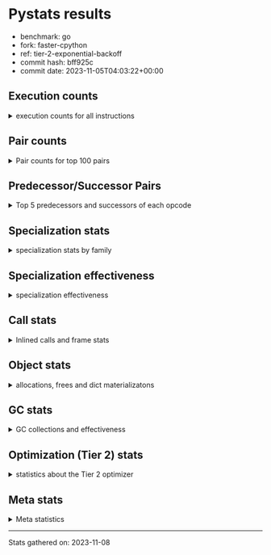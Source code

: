
# Pystats results

- benchmark: go
- fork: faster-cpython
- ref: tier-2-exponential-backoff
- commit hash: bff925c
- commit date: 2023-11-05T04:03:22+00:00

## Execution counts

<details>
<summary> execution counts for all instructions </summary>

|Name | Count | Self | Cumulative | Miss ratio | 
|---|---:|---:|---:|---:|
| LOAD_FAST | 482,875,460 | 25.1% | 25.1% |  |
| LOAD_ATTR_WITH_HINT | 198,110,260 | 10.3% | 35.4% |  |
| STORE_FAST | 126,001,800 | 6.5% | 41.9% |  |
| POP_JUMP_IF_FALSE | 100,965,180 | 5.2% | 47.1% |  |
| LOAD_ATTR_INSTANCE_VALUE | 95,724,700 | 5.0% | 52.1% |  |
| COMPARE_OP_INT | 78,740,020 | 4.1% | 56.2% | 0.0% |
| RESUME_CHECK | 65,513,560 | 3.4% | 59.6% | 0.0% |
| LOAD_CONST | 54,610,860 | 2.8% | 62.4% |  |
| CALL_PY_EXACT_ARGS | 52,176,060 | 2.7% | 65.1% |  |
| LOAD_FAST_LOAD_FAST | 46,871,640 | 2.4% | 67.6% |  |
| RETURN_VALUE | 46,737,480 | 2.4% | 70.0% |  |
| COPY | 46,474,860 | 2.4% | 72.4% |  |
| STORE_ATTR_WITH_HINT | 40,710,980 | 2.1% | 74.5% | 0.0% |
| TO_BOOL_BOOL | 40,265,100 | 2.1% | 76.6% | 2.1% |
| LOAD_GLOBAL_MODULE | 39,186,020 | 2.0% | 78.7% |  |
| POP_TOP | 32,380,660 | 1.7% | 80.3% |  |
| POP_JUMP_IF_TRUE | 31,117,480 | 1.6% | 81.9% |  |
| LOAD_ATTR | 30,860,160 | 1.6% | 83.6% |  |
| ENTER_EXECUTOR | 29,195,000 | 1.5% | 85.1% |  |
| SWAP | 26,218,940 | 1.4% | 86.4% |  |
| LOAD_ATTR_METHOD_WITH_VALUES | 25,801,040 | 1.3% | 87.8% | 0.0% |
| BINARY_SUBSCR_LIST_INT | 25,042,780 | 1.3% | 89.1% | 0.2% |
| RETURN_CONST | 24,269,720 | 1.3% | 90.3% |  |
| BINARY_OP_SUBTRACT_INT | 20,087,760 | 1.0% | 91.4% |  |
| BINARY_OP_ADD_INT | 19,478,540 | 1.0% | 92.4% | 0.6% |
| STORE_ATTR_INSTANCE_VALUE | 17,509,120 | 0.9% | 93.3% |  |
| BINARY_OP | 17,371,100 | 0.9% | 94.2% |  |
| TO_BOOL_INT | 13,262,060 | 0.7% | 94.9% | 6.4% |
| STORE_SUBSCR_LIST_INT | 11,329,340 | 0.6% | 95.5% |  |
| CALL_PY_WITH_DEFAULTS | 8,443,640 | 0.4% | 95.9% |  |
| GET_ITER | 7,680,660 | 0.4% | 96.3% |  |
| FOR_ITER_LIST | 7,632,680 | 0.4% | 96.7% |  |
| STORE_GLOBAL | 6,936,220 | 0.4% | 97.1% |  |
| LOAD_ATTR_METHOD_NO_DICT | 5,971,940 | 0.3% | 97.4% |  |
| CALL_BUILTIN_CLASS | 4,738,720 | 0.2% | 97.6% |  |
| JUMP_FORWARD | 4,676,020 | 0.2% | 97.9% |  |
| LOAD_GLOBAL_BUILTIN | 4,091,000 | 0.2% | 98.1% |  |
| CALL_KW | 3,629,360 | 0.2% | 98.3% |  |
| CALL | 3,555,820 | 0.2% | 98.4% |  |
| CALL_LEN | 2,830,320 | 0.1% | 98.6% |  |
| STORE_FAST_STORE_FAST | 2,554,140 | 0.1% | 98.7% |  |
| UNARY_NOT | 2,516,720 | 0.1% | 98.9% |  |
| CONTAINS_OP | 2,516,720 | 0.1% | 99.0% |  |
| CALL_LIST_APPEND | 2,478,300 | 0.1% | 99.1% |  |
| PUSH_NULL | 2,333,080 | 0.1% | 99.2% |  |
| LOAD_ATTR_MODULE | 2,271,100 | 0.1% | 99.4% |  |
| CALL_METHOD_DESCRIPTOR_O | 1,728,200 | 0.1% | 99.4% |  |
| CALL_METHOD_DESCRIPTOR_FAST | 1,728,120 | 0.1% | 99.5% | 0.0% |
| LIST_APPEND | 1,345,180 | 0.1% | 99.6% |  |
| CALL_BUILTIN_O | 1,233,580 | 0.1% | 99.7% |  |
| BINARY_OP_MULTIPLY_INT | 1,178,120 | 0.1% | 99.7% |  |
| BINARY_OP_ADD_FLOAT | 1,117,180 | 0.1% | 99.8% |  |
| CALL_BUILTIN_FAST | 1,117,180 | 0.1% | 99.8% |  |
| TO_BOOL_ALWAYS_TRUE | 1,100,180 | 0.1% | 99.9% | 2.6% |
| COMPARE_OP_FLOAT | 1,061,280 | 0.1% | 100.0% | 2.4% |
| COMPARE_OP | 132,660 | 0.0% | 100.0% |  |
| BUILD_LIST | 89,100 | 0.0% | 100.0% |  |
| CALL_METHOD_DESCRIPTOR_NOARGS | 71,000 | 0.0% | 100.0% |  |
| EXIT_INIT_CHECK | 61,380 | 0.0% | 100.0% |  |
| CALL_ALLOC_AND_ENTER_INIT | 61,380 | 0.0% | 100.0% |  |
| IS_OP | 54,880 | 0.0% | 100.0% |  |
| POP_JUMP_IF_NOT_NONE | 54,880 | 0.0% | 100.0% |  |
| TO_BOOL_NONE | 49,840 | 0.0% | 100.0% | 59.6% |
| FOR_ITER_RANGE | 46,680 | 0.0% | 100.0% |  |
| LOAD_FAST_AND_CLEAR | 45,280 | 0.0% | 100.0% |  |
| STORE_FAST_LOAD_FAST | 32,380 | 0.0% | 100.0% |  |
| STORE_ATTR | 16,700 | 0.0% | 100.0% |  |
| TO_BOOL_LIST | 16,280 | 0.0% | 100.0% |  |
| NOP | 16,080 | 0.0% | 100.0% |  |
| JUMP_BACKWARD | 14,000 | 0.0% | 100.0% |  |
| FOR_ITER_TUPLE | 13,140 | 0.0% | 100.0% |  |
| UNPACK_SEQUENCE_TWO_TUPLE | 12,740 | 0.0% | 100.0% |  |
| LOAD_GLOBAL | 3,720 | 0.0% | 100.0% |  |
| BINARY_SUBSCR | 3,480 | 0.0% | 100.0% |  |
| TO_BOOL | 960 | 0.0% | 100.0% |  |
| FOR_ITER | 800 | 0.0% | 100.0% |  |
| RESUME | 740 | 0.0% | 100.0% | 10.8% |
| LOAD_DEREF | 240 | 0.0% | 100.0% |  |
| STORE_SUBSCR | 200 | 0.0% | 100.0% |  |
| BUILD_TUPLE | 160 | 0.0% | 100.0% |  |
| COPY_FREE_VARS | 160 | 0.0% | 100.0% |  |
| CALL_ISINSTANCE | 160 | 0.0% | 100.0% |  |
| INTERPRETER_EXIT | 140 | 0.0% | 100.0% |  |
| CALL_FUNCTION_EX | 80 | 0.0% | 100.0% |  |
| CALL_TYPE_1 | 80 | 0.0% | 100.0% |  |
| LOAD_SUPER_ATTR_METHOD | 80 | 0.0% | 100.0% |  |
| BINARY_OP_SUBTRACT_FLOAT | 60 | 0.0% | 100.0% |  |
| UNPACK_SEQUENCE | 40 | 0.0% | 100.0% |  |
| LOAD_SUPER_ATTR | 20 | 0.0% | 100.0% |  |


</details>

## Pair counts

<details>
<summary> Pair counts for top 100 pairs </summary>

|Pair | Count | Self | Cumulative | 
|---|---:|---:|---:|
| LOAD_FAST LOAD_ATTR_WITH_HINT | 181,354,220 | 9.4% | 9.4% |
| STORE_FAST LOAD_FAST | 103,819,840 | 5.4% | 14.8% |
| POP_JUMP_IF_FALSE LOAD_FAST | 81,663,280 | 4.2% | 19.0% |
| COMPARE_OP_INT POP_JUMP_IF_FALSE | 63,650,320 | 3.3% | 22.3% |
| LOAD_ATTR_WITH_HINT LOAD_FAST | 56,328,500 | 2.9% | 25.3% |
| RESUME_CHECK LOAD_FAST | 54,147,920 | 2.8% | 28.1% |
| LOAD_FAST LOAD_ATTR_INSTANCE_VALUE | 52,415,540 | 2.7% | 30.8% |
| CALL_PY_EXACT_ARGS RESUME_CHECK | 52,176,060 | 2.7% | 33.5% |
| LOAD_ATTR_INSTANCE_VALUE LOAD_FAST | 40,467,680 | 2.1% | 35.6% |
| LOAD_FAST RETURN_VALUE | 39,432,920 | 2.0% | 37.7% |
| RETURN_VALUE STORE_FAST | 39,429,400 | 2.0% | 39.7% |
| LOAD_ATTR_WITH_HINT COMPARE_OP_INT | 39,407,940 | 2.0% | 41.8% |
| LOAD_ATTR_WITH_HINT STORE_FAST | 39,179,420 | 2.0% | 43.8% |
| LOAD_FAST COPY | 33,851,040 | 1.8% | 45.5% |
| LOAD_FAST LOAD_ATTR | 30,848,560 | 1.6% | 47.1% |
| TO_BOOL_BOOL POP_JUMP_IF_FALSE | 30,749,280 | 1.6% | 48.7% |
| LOAD_FAST CALL_PY_EXACT_ARGS | 29,419,140 | 1.5% | 50.3% |
| STORE_ATTR_WITH_HINT LOAD_FAST | 28,412,220 | 1.5% | 51.7% |
| LOAD_FAST TO_BOOL_BOOL | 28,405,520 | 1.5% | 53.2% |
| LOAD_ATTR LOAD_FAST | 24,519,480 | 1.3% | 54.5% |
| LOAD_ATTR_WITH_HINT LOAD_CONST | 23,585,000 | 1.2% | 55.7% |
| LOAD_FAST_LOAD_FAST LOAD_ATTR_INSTANCE_VALUE | 22,232,760 | 1.2% | 56.9% |
| LOAD_GLOBAL_MODULE COMPARE_OP_INT | 20,399,440 | 1.1% | 57.9% |
| RETURN_CONST POP_TOP | 19,650,560 | 1.0% | 59.0% |
| LOAD_FAST BINARY_SUBSCR_LIST_INT | 17,794,540 | 0.9% | 59.9% |
| POP_TOP LOAD_FAST | 16,382,180 | 0.9% | 60.7% |
| LOAD_ATTR_INSTANCE_VALUE LOAD_ATTR_METHOD_WITH_VALUES | 15,571,660 | 0.8% | 61.5% |
| COPY LOAD_ATTR_WITH_HINT | 15,093,780 | 0.8% | 62.3% |
| SWAP STORE_ATTR_WITH_HINT | 15,093,780 | 0.8% | 63.1% |
| COMPARE_OP_INT POP_JUMP_IF_TRUE | 15,057,600 | 0.8% | 63.9% |
| LOAD_CONST BINARY_OP_SUBTRACT_INT | 15,054,240 | 0.8% | 64.7% |
| LOAD_CONST BINARY_OP_ADD_INT | 14,712,740 | 0.8% | 65.4% |
| LOAD_FAST STORE_ATTR_WITH_HINT | 13,699,220 | 0.7% | 66.1% |
| POP_JUMP_IF_TRUE ENTER_EXECUTOR | 12,986,200 | 0.7% | 66.8% |
| LOAD_ATTR_METHOD_WITH_VALUES LOAD_FAST | 12,473,800 | 0.6% | 67.5% |
| LOAD_ATTR_WITH_HINT LOAD_GLOBAL_MODULE | 12,033,360 | 0.6% | 68.1% |
| BINARY_OP_SUBTRACT_INT SWAP | 11,517,300 | 0.6% | 68.7% |
| LOAD_FAST STORE_SUBSCR_LIST_INT | 11,329,240 | 0.6% | 69.3% |
| COPY LOAD_ATTR_INSTANCE_VALUE | 10,964,660 | 0.6% | 69.8% |
| SWAP STORE_ATTR_INSTANCE_VALUE | 10,964,660 | 0.6% | 70.4% |
| BINARY_OP SWAP | 10,929,580 | 0.6% | 71.0% |
| BINARY_SUBSCR_LIST_INT BINARY_OP | 10,929,360 | 0.6% | 71.5% |
| LOAD_FAST LOAD_ATTR_METHOD_WITH_VALUES | 10,201,000 | 0.5% | 72.1% |
| LOAD_FAST_LOAD_FAST STORE_ATTR_WITH_HINT | 9,997,720 | 0.5% | 72.6% |
| LOAD_CONST COMPARE_OP_INT | 9,870,700 | 0.5% | 73.1% |
| POP_JUMP_IF_FALSE LOAD_FAST_LOAD_FAST | 9,415,040 | 0.5% | 73.6% |
| POP_JUMP_IF_TRUE LOAD_FAST | 9,020,920 | 0.5% | 74.1% |
| LOAD_FAST LOAD_GLOBAL_MODULE | 8,911,560 | 0.5% | 74.5% |
| ENTER_EXECUTOR LOAD_FAST | 8,910,280 | 0.5% | 75.0% |
| BINARY_SUBSCR_LIST_INT STORE_FAST | 8,817,160 | 0.5% | 75.4% |
| STORE_FAST LOAD_FAST_LOAD_FAST | 8,511,420 | 0.4% | 75.9% |
| CALL_PY_WITH_DEFAULTS RESUME_CHECK | 8,443,640 | 0.4% | 76.3% |
| LOAD_GLOBAL_MODULE LOAD_FAST | 7,980,720 | 0.4% | 76.7% |
| LOAD_FAST LOAD_CONST | 7,871,460 | 0.4% | 77.2% |
| LOAD_ATTR_METHOD_WITH_VALUES LOAD_FAST_LOAD_FAST | 7,862,780 | 0.4% | 77.6% |
| COPY TO_BOOL_INT | 7,792,000 | 0.4% | 78.0% |
| BINARY_OP_ADD_INT STORE_FAST | 7,772,340 | 0.4% | 78.4% |
| GET_ITER FOR_ITER_LIST | 7,607,340 | 0.4% | 78.8% |
| FOR_ITER_LIST STORE_FAST | 7,598,700 | 0.4% | 79.2% |
| COPY STORE_FAST | 7,550,160 | 0.4% | 79.6% |
| STORE_FAST COPY | 7,550,160 | 0.4% | 79.9% |
| LOAD_ATTR_WITH_HINT GET_ITER | 7,501,080 | 0.4% | 80.3% |
| STORE_ATTR_INSTANCE_VALUE LOAD_FAST | 7,293,780 | 0.4% | 80.7% |
| TO_BOOL_BOOL POP_JUMP_IF_TRUE | 6,983,120 | 0.4% | 81.1% |
| BINARY_OP_ADD_INT STORE_GLOBAL | 6,936,160 | 0.4% | 81.4% |
| LOAD_GLOBAL_MODULE LOAD_CONST | 6,936,160 | 0.4% | 81.8% |
| TO_BOOL_INT POP_JUMP_IF_TRUE | 6,875,280 | 0.4% | 82.2% |
| BINARY_OP_SUBTRACT_INT STORE_FAST | 6,842,420 | 0.4% | 82.5% |
| TO_BOOL_INT POP_JUMP_IF_FALSE | 6,370,800 | 0.3% | 82.8% |
| LOAD_ATTR_INSTANCE_VALUE LOAD_ATTR_METHOD_NO_DICT | 5,891,440 | 0.3% | 83.1% |
| POP_TOP RETURN_CONST | 5,825,960 | 0.3% | 83.4% |
| STORE_ATTR_WITH_HINT ENTER_EXECUTOR | 5,792,340 | 0.3% | 83.7% |
| ENTER_EXECUTOR CALL_PY_WITH_DEFAULTS | 5,736,560 | 0.3% | 84.0% |
| POP_JUMP_IF_TRUE POP_TOP | 5,722,320 | 0.3% | 84.3% |
| STORE_ATTR_INSTANCE_VALUE RETURN_CONST | 5,517,820 | 0.3% | 84.6% |
| LOAD_ATTR_WITH_HINT BINARY_SUBSCR_LIST_INT | 5,456,440 | 0.3% | 84.9% |
| LOAD_ATTR_METHOD_WITH_VALUES CALL_PY_EXACT_ARGS | 5,432,080 | 0.3% | 85.2% |
| RESUME_CHECK LOAD_FAST_LOAD_FAST | 5,375,360 | 0.3% | 85.5% |
| STORE_SUBSCR_LIST_INT LOAD_FAST_LOAD_FAST | 5,330,140 | 0.3% | 85.7% |
| STORE_SUBSCR_LIST_INT RETURN_CONST | 5,330,140 | 0.3% | 86.0% |
| LOAD_ATTR_WITH_HINT LOAD_ATTR_INSTANCE_VALUE | 5,288,800 | 0.3% | 86.3% |
| RESUME_CHECK LOAD_GLOBAL_MODULE | 5,278,980 | 0.3% | 86.6% |
| STORE_GLOBAL LOAD_FAST | 5,224,140 | 0.3% | 86.8% |
| LOAD_FAST_LOAD_FAST BINARY_OP_SUBTRACT_INT | 5,033,360 | 0.3% | 87.1% |
| LOAD_ATTR_INSTANCE_VALUE LOAD_ATTR_INSTANCE_VALUE | 4,805,080 | 0.2% | 87.4% |
| LOAD_CONST LOAD_FAST | 4,759,320 | 0.2% | 87.6% |
| LOAD_ATTR_INSTANCE_VALUE COMPARE_OP_INT | 4,730,160 | 0.2% | 87.8% |
| LOAD_ATTR_INSTANCE_VALUE CALL_PY_EXACT_ARGS | 4,244,680 | 0.2% | 88.1% |
| LOAD_FAST_LOAD_FAST CALL_PY_EXACT_ARGS | 4,205,440 | 0.2% | 88.3% |
| LOAD_ATTR_METHOD_NO_DICT LOAD_FAST | 4,172,900 | 0.2% | 88.5% |
| LOAD_GLOBAL_BUILTIN LOAD_FAST | 3,947,660 | 0.2% | 88.7% |
| RETURN_CONST TO_BOOL_BOOL | 3,712,420 | 0.2% | 88.9% |
| CALL_KW RESUME_CHECK | 3,629,340 | 0.2% | 89.1% |
| BINARY_OP_ADD_INT SWAP | 3,612,000 | 0.2% | 89.3% |
| BINARY_SUBSCR_LIST_INT CALL_PY_EXACT_ARGS | 3,521,040 | 0.2% | 89.5% |
| POP_JUMP_IF_FALSE POP_TOP | 3,517,520 | 0.2% | 89.6% |
| ENTER_EXECUTOR CALL | 3,513,940 | 0.2% | 89.8% |
| LOAD_ATTR_WITH_HINT TO_BOOL_BOOL | 3,512,020 | 0.2% | 90.0% |
| CALL LOAD_FAST | 3,495,880 | 0.2% | 90.2% |
| LOAD_FAST BINARY_OP | 3,495,800 | 0.2% | 90.4% |


</details>

## Predecessor/Successor Pairs

<details>
<summary> Top 5 predecessors and successors of each opcode </summary>

### CACHE

<details>
<summary> Successors and predecessors for CACHE </summary>

|Successors | Count | Percentage | 
|---|---:|---:|
| RESUME | 100 | 71.4% |
| RESUME_CHECK | 40 | 28.6% |


</details>

### BINARY_SUBSCR

<details>
<summary> Successors and predecessors for BINARY_SUBSCR </summary>

|Predecessors | Count | Percentage | 
|---|---:|---:|
| LOAD_FAST | 2,000 | 57.5% |
| BINARY_SUBSCR_LIST_INT | 1,080 | 31.0% |
| BINARY_SUBSCR | 200 | 5.7% |
| RETURN_VALUE | 40 | 1.1% |
| BINARY_OP | 40 | 1.1% |

|Successors | Count | Percentage | 
|---|---:|---:|
| STORE_FAST | 1,780 | 51.1% |
| BINARY_SUBSCR_LIST_INT | 1,340 | 38.5% |
| BINARY_SUBSCR | 200 | 5.7% |
| BINARY_OP | 60 | 1.7% |
| CALL | 60 | 1.7% |


</details>

### EXIT_INIT_CHECK

<details>
<summary> Successors and predecessors for EXIT_INIT_CHECK </summary>

|Predecessors | Count | Percentage | 
|---|---:|---:|
| RETURN_CONST | 61,380 | 100.0% |

|Successors | Count | Percentage | 
|---|---:|---:|
| RETURN_VALUE | 61,380 | 100.0% |


</details>

### GET_ITER

<details>
<summary> Successors and predecessors for GET_ITER </summary>

|Predecessors | Count | Percentage | 
|---|---:|---:|
| LOAD_ATTR_WITH_HINT | 7,501,080 | 97.7% |
| LOAD_ATTR_INSTANCE_VALUE | 90,400 | 1.2% |
| CALL_BUILTIN_CLASS | 45,180 | 0.6% |
| LOAD_FAST | 32,000 | 0.4% |
| LOAD_CONST | 11,660 | 0.2% |

|Successors | Count | Percentage | 
|---|---:|---:|
| FOR_ITER_LIST | 7,607,340 | 99.0% |
| LOAD_FAST_AND_CLEAR | 45,280 | 0.6% |
| FOR_ITER_RANGE | 16,040 | 0.2% |
| FOR_ITER_TUPLE | 11,640 | 0.2% |
| FOR_ITER | 360 | 0.0% |


</details>

### INTERPRETER_EXIT

<details>
<summary> Successors and predecessors for INTERPRETER_EXIT </summary>

|Predecessors | Count | Percentage | 
|---|---:|---:|
| RETURN_CONST | 140 | 100.0% |


</details>

### NOP

<details>
<summary> Successors and predecessors for NOP </summary>

|Predecessors | Count | Percentage | 
|---|---:|---:|
| STORE_FAST | 16,000 | 99.5% |
| POP_TOP | 80 | 0.5% |

|Successors | Count | Percentage | 
|---|---:|---:|
| LOAD_FAST | 16,000 | 99.5% |
| LOAD_DEREF | 80 | 0.5% |


</details>

### POP_TOP

<details>
<summary> Successors and predecessors for POP_TOP </summary>

|Predecessors | Count | Percentage | 
|---|---:|---:|
| RETURN_CONST | 19,650,560 | 60.7% |
| POP_JUMP_IF_TRUE | 5,722,320 | 17.7% |
| POP_JUMP_IF_FALSE | 3,517,520 | 10.9% |
| CALL_METHOD_DESCRIPTOR_O | 1,728,200 | 5.3% |
| CALL_METHOD_DESCRIPTOR_FAST | 1,728,120 | 5.3% |

|Successors | Count | Percentage | 
|---|---:|---:|
| LOAD_FAST | 16,382,180 | 50.6% |
| RETURN_CONST | 5,825,960 | 18.0% |
| ENTER_EXECUTOR | 3,001,120 | 9.3% |
| LOAD_CONST | 2,516,800 | 7.8% |
| JUMP_FORWARD | 1,712,100 | 5.3% |


</details>

### PUSH_NULL

<details>
<summary> Successors and predecessors for PUSH_NULL </summary>

|Predecessors | Count | Percentage | 
|---|---:|---:|
| LOAD_ATTR_MODULE | 2,271,040 | 97.3% |
| LOAD_FAST | 61,820 | 2.6% |
| LOAD_ATTR | 140 | 0.0% |
| LOAD_DEREF | 80 | 0.0% |

|Successors | Count | Percentage | 
|---|---:|---:|
| LOAD_FAST | 1,178,860 | 50.5% |
| LOAD_GLOBAL_MODULE | 1,117,160 | 47.9% |
| CALL | 16,960 | 0.7% |
| LOAD_CONST | 13,240 | 0.6% |
| LOAD_GLOBAL_BUILTIN | 6,740 | 0.3% |


</details>

### RETURN_VALUE

<details>
<summary> Successors and predecessors for RETURN_VALUE </summary>

|Predecessors | Count | Percentage | 
|---|---:|---:|
| LOAD_FAST | 39,432,920 | 84.4% |
| CONTAINS_OP | 2,516,720 | 5.4% |
| RETURN_VALUE | 1,799,200 | 3.8% |
| BINARY_OP_ADD_FLOAT | 1,117,180 | 2.4% |
| POP_JUMP_IF_FALSE | 1,034,640 | 2.2% |

|Successors | Count | Percentage | 
|---|---:|---:|
| STORE_FAST | 39,429,400 | 84.4% |
| RETURN_VALUE | 1,799,200 | 3.8% |
| CALL_PY_EXACT_ARGS | 1,744,120 | 3.7% |
| TO_BOOL_INT | 1,666,320 | 3.6% |
| LOAD_FAST | 1,151,480 | 2.5% |


</details>

### STORE_SUBSCR

<details>
<summary> Successors and predecessors for STORE_SUBSCR </summary>

|Predecessors | Count | Percentage | 
|---|---:|---:|
| LOAD_FAST | 200 | 100.0% |

|Successors | Count | Percentage | 
|---|---:|---:|
| STORE_SUBSCR_LIST_INT | 100 | 50.0% |
| LOAD_FAST | 60 | 30.0% |
| LOAD_FAST_LOAD_FAST | 20 | 10.0% |
| RETURN_CONST | 20 | 10.0% |


</details>

### TO_BOOL

<details>
<summary> Successors and predecessors for TO_BOOL </summary>

|Predecessors | Count | Percentage | 
|---|---:|---:|
| LOAD_FAST | 400 | 41.7% |
| COPY | 200 | 20.8% |
| RETURN_CONST | 120 | 12.5% |
| LOAD_ATTR | 100 | 10.4% |
| LOAD_ATTR_INSTANCE_VALUE | 80 | 8.3% |

|Successors | Count | Percentage | 
|---|---:|---:|
| TO_BOOL_BOOL | 240 | 25.0% |
| POP_JUMP_IF_FALSE | 220 | 22.9% |
| POP_JUMP_IF_TRUE | 220 | 22.9% |
| TO_BOOL_INT | 140 | 14.6% |
| TO_BOOL_ALWAYS_TRUE | 60 | 6.2% |


</details>

### UNARY_NOT

<details>
<summary> Successors and predecessors for UNARY_NOT </summary>

|Predecessors | Count | Percentage | 
|---|---:|---:|
| TO_BOOL_BOOL | 2,516,700 | 100.0% |
| TO_BOOL | 20 | 0.0% |

|Successors | Count | Percentage | 
|---|---:|---:|
| COPY | 2,516,720 | 100.0% |


</details>

### BINARY_OP

<details>
<summary> Successors and predecessors for BINARY_OP </summary>

|Predecessors | Count | Percentage | 
|---|---:|---:|
| BINARY_SUBSCR_LIST_INT | 10,929,360 | 62.9% |
| LOAD_FAST | 3,495,800 | 20.1% |
| BINARY_OP_MULTIPLY_INT | 1,117,180 | 6.4% |
| CALL_BUILTIN_CLASS | 1,117,180 | 6.4% |
| ENTER_EXECUTOR | 443,180 | 2.6% |

|Successors | Count | Percentage | 
|---|---:|---:|
| SWAP | 10,929,580 | 62.9% |
| CALL_BUILTIN_CLASS | 3,495,640 | 20.1% |
| STORE_FAST | 1,792,000 | 10.3% |
| CALL_BUILTIN_O | 1,117,160 | 6.4% |
| LOAD_FAST | 11,720 | 0.1% |


</details>

### BUILD_LIST

<details>
<summary> Successors and predecessors for BUILD_LIST </summary>

|Predecessors | Count | Percentage | 
|---|---:|---:|
| SWAP | 45,280 | 50.8% |
| STORE_ATTR_INSTANCE_VALUE | 16,140 | 18.1% |
| LOAD_FAST | 16,000 | 18.0% |
| STORE_FAST_STORE_FAST | 11,660 | 13.1% |
| STORE_ATTR | 20 | 0.0% |

|Successors | Count | Percentage | 
|---|---:|---:|
| SWAP | 45,280 | 50.8% |
| LOAD_FAST | 27,820 | 31.2% |
| STORE_FAST | 16,000 | 18.0% |


</details>

### BUILD_TUPLE

<details>
<summary> Successors and predecessors for BUILD_TUPLE </summary>

|Predecessors | Count | Percentage | 
|---|---:|---:|
| LOAD_GLOBAL_BUILTIN | 160 | 100.0% |

|Successors | Count | Percentage | 
|---|---:|---:|
| CALL_ISINSTANCE | 120 | 75.0% |
| CALL | 40 | 25.0% |


</details>

### CALL

<details>
<summary> Successors and predecessors for CALL </summary>

|Predecessors | Count | Percentage | 
|---|---:|---:|
| ENTER_EXECUTOR | 3,513,940 | 98.8% |
| PUSH_NULL | 16,960 | 0.5% |
| LOAD_CONST | 13,300 | 0.4% |
| CALL_LEN | 6,760 | 0.2% |
| CALL | 1,520 | 0.0% |

|Successors | Count | Percentage | 
|---|---:|---:|
| LOAD_FAST | 3,495,880 | 98.3% |
| RESUME_CHECK | 55,160 | 1.6% |
| CALL | 1,520 | 0.0% |
| CALL_PY_EXACT_ARGS | 840 | 0.0% |
| RESUME | 600 | 0.0% |


</details>

### CALL_FUNCTION_EX

<details>
<summary> Successors and predecessors for CALL_FUNCTION_EX </summary>

|Predecessors | Count | Percentage | 
|---|---:|---:|
| LOAD_FAST | 80 | 100.0% |

|Successors | Count | Percentage | 
|---|---:|---:|
| COPY_FREE_VARS | 80 | 100.0% |


</details>

### CALL_KW

<details>
<summary> Successors and predecessors for CALL_KW </summary>

|Predecessors | Count | Percentage | 
|---|---:|---:|
| LOAD_CONST | 3,446,520 | 95.0% |
| ENTER_EXECUTOR | 182,840 | 5.0% |

|Successors | Count | Percentage | 
|---|---:|---:|
| RESUME_CHECK | 3,629,340 | 100.0% |
| RESUME | 20 | 0.0% |


</details>

### COMPARE_OP

<details>
<summary> Successors and predecessors for COMPARE_OP </summary>

|Predecessors | Count | Percentage | 
|---|---:|---:|
| LOAD_CONST | 40,340 | 30.4% |
| LOAD_FAST_LOAD_FAST | 40,300 | 30.4% |
| COMPARE_OP_INT | 32,100 | 24.2% |
| RETURN_VALUE | 16,000 | 12.1% |
| COMPARE_OP | 1,580 | 1.2% |

|Successors | Count | Percentage | 
|---|---:|---:|
| POP_JUMP_IF_FALSE | 112,740 | 85.0% |
| STORE_FAST | 16,000 | 12.1% |
| COMPARE_OP | 1,580 | 1.2% |
| POP_JUMP_IF_TRUE | 1,000 | 0.8% |
| COMPARE_OP_INT | 860 | 0.6% |


</details>

### CONTAINS_OP

<details>
<summary> Successors and predecessors for CONTAINS_OP </summary>

|Predecessors | Count | Percentage | 
|---|---:|---:|
| LOAD_ATTR_INSTANCE_VALUE | 2,516,700 | 100.0% |
| LOAD_ATTR | 20 | 0.0% |

|Successors | Count | Percentage | 
|---|---:|---:|
| RETURN_VALUE | 2,516,720 | 100.0% |


</details>

### COPY

<details>
<summary> Successors and predecessors for COPY </summary>

|Predecessors | Count | Percentage | 
|---|---:|---:|
| LOAD_FAST | 33,851,040 | 72.8% |
| STORE_FAST | 7,550,160 | 16.2% |
| UNARY_NOT | 2,516,720 | 5.4% |
| LOAD_CONST | 2,516,720 | 5.4% |
| SWAP | 24,220 | 0.1% |

|Successors | Count | Percentage | 
|---|---:|---:|
| LOAD_ATTR_WITH_HINT | 15,093,780 | 32.5% |
| LOAD_ATTR_INSTANCE_VALUE | 10,964,660 | 23.6% |
| TO_BOOL_INT | 7,792,000 | 16.8% |
| STORE_FAST | 7,550,160 | 16.2% |
| STORE_FAST_STORE_FAST | 2,516,720 | 5.4% |


</details>

### COPY_FREE_VARS

<details>
<summary> Successors and predecessors for COPY_FREE_VARS </summary>

|Predecessors | Count | Percentage | 
|---|---:|---:|
| CALL | 80 | 50.0% |
| CALL_FUNCTION_EX | 80 | 50.0% |

|Successors | Count | Percentage | 
|---|---:|---:|
| RESUME_CHECK | 140 | 87.5% |
| RESUME | 20 | 12.5% |


</details>

### ENTER_EXECUTOR

<details>
<summary> Successors and predecessors for ENTER_EXECUTOR </summary>

|Predecessors | Count | Percentage | 
|---|---:|---:|
| POP_JUMP_IF_TRUE | 12,986,200 | 44.5% |
| STORE_ATTR_WITH_HINT | 5,792,340 | 19.8% |
| POP_TOP | 3,001,120 | 10.3% |
| ENTER_EXECUTOR | 2,432,660 | 8.3% |
| STORE_FAST | 1,797,060 | 6.2% |

|Successors | Count | Percentage | 
|---|---:|---:|
| LOAD_FAST | 8,910,280 | 30.5% |
| CALL_PY_WITH_DEFAULTS | 5,736,560 | 19.6% |
| CALL | 3,513,940 | 12.0% |
| ENTER_EXECUTOR | 2,432,660 | 8.3% |
| RETURN_CONST | 2,241,920 | 7.7% |


</details>

### FOR_ITER

<details>
<summary> Successors and predecessors for FOR_ITER </summary>

|Predecessors | Count | Percentage | 
|---|---:|---:|
| GET_ITER | 360 | 45.0% |
| JUMP_BACKWARD | 360 | 45.0% |
| SWAP | 80 | 10.0% |

|Successors | Count | Percentage | 
|---|---:|---:|
| STORE_FAST | 340 | 42.5% |
| FOR_ITER_LIST | 280 | 35.0% |
| FOR_ITER_RANGE | 100 | 12.5% |
| RETURN_CONST | 20 | 2.5% |
| STORE_FAST_LOAD_FAST | 20 | 2.5% |


</details>

### IS_OP

<details>
<summary> Successors and predecessors for IS_OP </summary>

|Predecessors | Count | Percentage | 
|---|---:|---:|
| LOAD_GLOBAL_MODULE | 54,860 | 100.0% |
| LOAD_GLOBAL | 20 | 0.0% |

|Successors | Count | Percentage | 
|---|---:|---:|
| POP_JUMP_IF_FALSE | 54,880 | 100.0% |


</details>

### JUMP_BACKWARD

<details>
<summary> Successors and predecessors for JUMP_BACKWARD </summary>

|Predecessors | Count | Percentage | 
|---|---:|---:|
| POP_JUMP_IF_TRUE | 3,940 | 28.1% |
| POP_TOP | 2,580 | 18.4% |
| STORE_FAST | 2,240 | 16.0% |
| LIST_APPEND | 1,280 | 9.1% |
| STORE_ATTR_WITH_HINT | 900 | 6.4% |

|Successors | Count | Percentage | 
|---|---:|---:|
| FOR_ITER_LIST | 9,000 | 64.3% |
| FOR_ITER_TUPLE | 1,480 | 10.6% |
| FOR_ITER_RANGE | 1,400 | 10.0% |
| ENTER_EXECUTOR | 860 | 6.1% |
| LOAD_FAST | 600 | 4.3% |


</details>

### JUMP_FORWARD

<details>
<summary> Successors and predecessors for JUMP_FORWARD </summary>

|Predecessors | Count | Percentage | 
|---|---:|---:|
| STORE_FAST | 2,019,600 | 43.2% |
| POP_TOP | 1,712,100 | 36.6% |
| STORE_ATTR_INSTANCE_VALUE | 904,360 | 19.3% |
| POP_JUMP_IF_TRUE | 23,940 | 0.5% |
| CALL_LIST_APPEND | 15,980 | 0.3% |

|Successors | Count | Percentage | 
|---|---:|---:|
| LOAD_GLOBAL_MODULE | 1,987,580 | 42.5% |
| LOAD_FAST | 1,772,560 | 37.9% |
| LOAD_FAST_LOAD_FAST | 904,400 | 19.3% |
| LOAD_CONST | 11,460 | 0.2% |
| LOAD_GLOBAL | 20 | 0.0% |


</details>

### LIST_APPEND

<details>
<summary> Successors and predecessors for LIST_APPEND </summary>

|Predecessors | Count | Percentage | 
|---|---:|---:|
| LOAD_FAST | 1,276,960 | 94.9% |
| RETURN_VALUE | 51,820 | 3.9% |
| LOAD_CONST | 16,380 | 1.2% |
| CALL | 20 | 0.0% |

|Successors | Count | Percentage | 
|---|---:|---:|
| ENTER_EXECUTOR | 1,343,900 | 99.9% |
| JUMP_BACKWARD | 1,280 | 0.1% |


</details>

### LOAD_ATTR

<details>
<summary> Successors and predecessors for LOAD_ATTR </summary>

|Predecessors | Count | Percentage | 
|---|---:|---:|
| LOAD_FAST | 30,848,560 | 100.0% |
| LOAD_ATTR | 9,840 | 0.0% |
| LOAD_ATTR_INSTANCE_VALUE | 500 | 0.0% |
| COPY | 440 | 0.0% |
| LOAD_FAST_LOAD_FAST | 280 | 0.0% |

|Successors | Count | Percentage | 
|---|---:|---:|
| LOAD_FAST | 24,519,480 | 79.5% |
| LOAD_CONST | 3,184,540 | 10.3% |
| CALL_PY_WITH_DEFAULTS | 2,413,560 | 7.8% |
| LOAD_FAST_LOAD_FAST | 672,100 | 2.2% |
| STORE_FAST | 55,040 | 0.2% |


</details>

### LOAD_CONST

<details>
<summary> Successors and predecessors for LOAD_CONST </summary>

|Predecessors | Count | Percentage | 
|---|---:|---:|
| LOAD_ATTR_WITH_HINT | 23,585,000 | 43.2% |
| LOAD_FAST | 7,871,460 | 14.4% |
| LOAD_GLOBAL_MODULE | 6,936,160 | 12.7% |
| LOAD_CONST | 3,446,520 | 6.3% |
| STORE_ATTR_WITH_HINT | 3,428,460 | 6.3% |

|Successors | Count | Percentage | 
|---|---:|---:|
| BINARY_OP_SUBTRACT_INT | 15,054,240 | 27.6% |
| BINARY_OP_ADD_INT | 14,712,740 | 26.9% |
| COMPARE_OP_INT | 9,870,700 | 18.1% |
| LOAD_FAST | 4,759,320 | 8.7% |
| CALL_KW | 3,446,520 | 6.3% |


</details>

### LOAD_DEREF

<details>
<summary> Successors and predecessors for LOAD_DEREF </summary>

|Predecessors | Count | Percentage | 
|---|---:|---:|
| NOP | 80 | 33.3% |
| STORE_FAST | 80 | 33.3% |
| LOAD_GLOBAL_BUILTIN | 80 | 33.3% |

|Successors | Count | Percentage | 
|---|---:|---:|
| PUSH_NULL | 80 | 33.3% |
| LOAD_FAST | 80 | 33.3% |
| STORE_FAST | 80 | 33.3% |


</details>

### LOAD_FAST

<details>
<summary> Successors and predecessors for LOAD_FAST </summary>

|Predecessors | Count | Percentage | 
|---|---:|---:|
| STORE_FAST | 103,819,840 | 21.5% |
| POP_JUMP_IF_FALSE | 81,663,280 | 16.9% |
| LOAD_ATTR_WITH_HINT | 56,328,500 | 11.7% |
| RESUME_CHECK | 54,147,920 | 11.2% |
| LOAD_ATTR_INSTANCE_VALUE | 40,467,680 | 8.4% |

|Successors | Count | Percentage | 
|---|---:|---:|
| LOAD_ATTR_WITH_HINT | 181,354,220 | 37.6% |
| LOAD_ATTR_INSTANCE_VALUE | 52,415,540 | 10.9% |
| RETURN_VALUE | 39,432,920 | 8.2% |
| COPY | 33,851,040 | 7.0% |
| LOAD_ATTR | 30,848,560 | 6.4% |


</details>

### LOAD_FAST_AND_CLEAR

<details>
<summary> Successors and predecessors for LOAD_FAST_AND_CLEAR </summary>

|Predecessors | Count | Percentage | 
|---|---:|---:|
| GET_ITER | 45,280 | 100.0% |

|Successors | Count | Percentage | 
|---|---:|---:|
| SWAP | 45,280 | 100.0% |


</details>

### LOAD_FAST_LOAD_FAST

<details>
<summary> Successors and predecessors for LOAD_FAST_LOAD_FAST </summary>

|Predecessors | Count | Percentage | 
|---|---:|---:|
| POP_JUMP_IF_FALSE | 9,415,040 | 20.1% |
| STORE_FAST | 8,511,420 | 18.2% |
| LOAD_ATTR_METHOD_WITH_VALUES | 7,862,780 | 16.8% |
| RESUME_CHECK | 5,375,360 | 11.5% |
| STORE_SUBSCR_LIST_INT | 5,330,140 | 11.4% |

|Successors | Count | Percentage | 
|---|---:|---:|
| LOAD_ATTR_INSTANCE_VALUE | 22,232,760 | 47.4% |
| STORE_ATTR_WITH_HINT | 9,997,720 | 21.3% |
| BINARY_OP_SUBTRACT_INT | 5,033,360 | 10.7% |
| CALL_PY_EXACT_ARGS | 4,205,440 | 9.0% |
| COMPARE_OP_INT | 3,421,680 | 7.3% |


</details>

### LOAD_GLOBAL

<details>
<summary> Successors and predecessors for LOAD_GLOBAL </summary>

|Predecessors | Count | Percentage | 
|---|---:|---:|
| LOAD_FAST | 560 | 15.1% |
| POP_JUMP_IF_FALSE | 520 | 14.0% |
| LOAD_ATTR | 300 | 8.1% |
| LOAD_GLOBAL_BUILTIN | 300 | 8.1% |
| LOAD_GLOBAL | 260 | 7.0% |

|Successors | Count | Percentage | 
|---|---:|---:|
| LOAD_GLOBAL_MODULE | 1,380 | 37.1% |
| LOAD_GLOBAL_BUILTIN | 600 | 16.1% |
| LOAD_FAST | 420 | 11.3% |
| COMPARE_OP | 340 | 9.1% |
| LOAD_GLOBAL | 260 | 7.0% |


</details>

### LOAD_SUPER_ATTR

<details>
<summary> Successors and predecessors for LOAD_SUPER_ATTR </summary>

|Predecessors | Count | Percentage | 
|---|---:|---:|
| LOAD_FAST | 20 | 100.0% |

|Successors | Count | Percentage | 
|---|---:|---:|
| LOAD_SUPER_ATTR_METHOD | 20 | 100.0% |


</details>

### POP_JUMP_IF_FALSE

<details>
<summary> Successors and predecessors for POP_JUMP_IF_FALSE </summary>

|Predecessors | Count | Percentage | 
|---|---:|---:|
| COMPARE_OP_INT | 63,650,320 | 63.0% |
| TO_BOOL_BOOL | 30,749,280 | 30.5% |
| TO_BOOL_INT | 6,370,800 | 6.3% |
| COMPARE_OP | 112,740 | 0.1% |
| IS_OP | 54,880 | 0.1% |

|Successors | Count | Percentage | 
|---|---:|---:|
| LOAD_FAST | 81,663,280 | 80.9% |
| LOAD_FAST_LOAD_FAST | 9,415,040 | 9.3% |
| POP_TOP | 3,517,520 | 3.5% |
| LOAD_GLOBAL_MODULE | 2,527,060 | 2.5% |
| ENTER_EXECUTOR | 1,753,560 | 1.7% |


</details>

### POP_JUMP_IF_NOT_NONE

<details>
<summary> Successors and predecessors for POP_JUMP_IF_NOT_NONE </summary>

|Predecessors | Count | Percentage | 
|---|---:|---:|
| LOAD_FAST | 54,880 | 100.0% |

|Successors | Count | Percentage | 
|---|---:|---:|
| LOAD_FAST | 54,880 | 100.0% |


</details>

### POP_JUMP_IF_TRUE

<details>
<summary> Successors and predecessors for POP_JUMP_IF_TRUE </summary>

|Predecessors | Count | Percentage | 
|---|---:|---:|
| COMPARE_OP_INT | 15,057,600 | 48.4% |
| TO_BOOL_BOOL | 6,983,120 | 22.4% |
| TO_BOOL_INT | 6,875,280 | 22.1% |
| TO_BOOL_ALWAYS_TRUE | 1,090,160 | 3.5% |
| COMPARE_OP_FLOAT | 1,060,820 | 3.4% |

|Successors | Count | Percentage | 
|---|---:|---:|
| ENTER_EXECUTOR | 12,986,200 | 41.7% |
| LOAD_FAST | 9,020,920 | 29.0% |
| POP_TOP | 5,722,320 | 18.4% |
| RETURN_CONST | 1,909,440 | 6.1% |
| RETURN_VALUE | 677,200 | 2.2% |


</details>

### RETURN_CONST

<details>
<summary> Successors and predecessors for RETURN_CONST </summary>

|Predecessors | Count | Percentage | 
|---|---:|---:|
| POP_TOP | 5,825,960 | 24.0% |
| STORE_ATTR_INSTANCE_VALUE | 5,517,820 | 22.7% |
| STORE_SUBSCR_LIST_INT | 5,330,140 | 22.0% |
| CALL_LIST_APPEND | 2,406,760 | 9.9% |
| ENTER_EXECUTOR | 2,241,920 | 9.2% |

|Successors | Count | Percentage | 
|---|---:|---:|
| POP_TOP | 19,650,560 | 81.0% |
| TO_BOOL_BOOL | 3,712,420 | 15.3% |
| TO_BOOL_INT | 845,100 | 3.5% |
| EXIT_INIT_CHECK | 61,380 | 0.3% |
| INTERPRETER_EXIT | 140 | 0.0% |


</details>

### STORE_ATTR

<details>
<summary> Successors and predecessors for STORE_ATTR </summary>

|Predecessors | Count | Percentage | 
|---|---:|---:|
| LOAD_FAST | 8,820 | 52.8% |
| LOAD_FAST_LOAD_FAST | 6,240 | 37.4% |
| STORE_ATTR | 900 | 5.4% |
| SWAP | 440 | 2.6% |
| STORE_ATTR_WITH_HINT | 220 | 1.3% |

|Successors | Count | Percentage | 
|---|---:|---:|
| LOAD_CONST | 12,360 | 74.0% |
| STORE_ATTR | 900 | 5.4% |
| LOAD_FAST | 880 | 5.3% |
| STORE_ATTR_INSTANCE_VALUE | 860 | 5.1% |
| STORE_ATTR_WITH_HINT | 580 | 3.5% |


</details>

### STORE_FAST

<details>
<summary> Successors and predecessors for STORE_FAST </summary>

|Predecessors | Count | Percentage | 
|---|---:|---:|
| RETURN_VALUE | 39,429,400 | 31.3% |
| LOAD_ATTR_WITH_HINT | 39,179,420 | 31.1% |
| BINARY_SUBSCR_LIST_INT | 8,817,160 | 7.0% |
| BINARY_OP_ADD_INT | 7,772,340 | 6.2% |
| FOR_ITER_LIST | 7,598,700 | 6.0% |

|Successors | Count | Percentage | 
|---|---:|---:|
| LOAD_FAST | 103,819,840 | 82.4% |
| LOAD_FAST_LOAD_FAST | 8,511,420 | 6.8% |
| COPY | 7,550,160 | 6.0% |
| LOAD_GLOBAL_MODULE | 2,227,080 | 1.8% |
| JUMP_FORWARD | 2,019,600 | 1.6% |


</details>

### STORE_FAST_LOAD_FAST

<details>
<summary> Successors and predecessors for STORE_FAST_LOAD_FAST </summary>

|Predecessors | Count | Percentage | 
|---|---:|---:|
| FOR_ITER_LIST | 16,360 | 50.5% |
| COPY | 16,000 | 49.4% |
| FOR_ITER | 20 | 0.1% |

|Successors | Count | Percentage | 
|---|---:|---:|
| LOAD_ATTR_METHOD_WITH_VALUES | 16,340 | 50.5% |
| LOAD_ATTR_INSTANCE_VALUE | 15,960 | 49.3% |
| LOAD_ATTR | 80 | 0.2% |


</details>

### STORE_FAST_STORE_FAST

<details>
<summary> Successors and predecessors for STORE_FAST_STORE_FAST </summary>

|Predecessors | Count | Percentage | 
|---|---:|---:|
| COPY | 2,516,720 | 98.5% |
| BINARY_OP_ADD_INT | 12,740 | 0.5% |
| UNPACK_SEQUENCE_TWO_TUPLE | 12,740 | 0.5% |
| BINARY_OP | 11,680 | 0.5% |
| LOAD_FAST | 240 | 0.0% |

|Successors | Count | Percentage | 
|---|---:|---:|
| LOAD_FAST | 2,516,720 | 98.5% |
| LOAD_CONST | 12,760 | 0.5% |
| LOAD_FAST_LOAD_FAST | 12,760 | 0.5% |
| BUILD_LIST | 11,660 | 0.5% |
| JUMP_BACKWARD | 240 | 0.0% |


</details>

### STORE_GLOBAL

<details>
<summary> Successors and predecessors for STORE_GLOBAL </summary>

|Predecessors | Count | Percentage | 
|---|---:|---:|
| BINARY_OP_ADD_INT | 6,936,160 | 100.0% |
| BINARY_OP | 60 | 0.0% |

|Successors | Count | Percentage | 
|---|---:|---:|
| LOAD_FAST | 5,224,140 | 75.3% |
| LOAD_GLOBAL_MODULE | 1,712,040 | 24.7% |
| LOAD_GLOBAL | 40 | 0.0% |


</details>

### SWAP

<details>
<summary> Successors and predecessors for SWAP </summary>

|Predecessors | Count | Percentage | 
|---|---:|---:|
| BINARY_OP_SUBTRACT_INT | 11,517,300 | 43.9% |
| BINARY_OP | 10,929,580 | 41.7% |
| BINARY_OP_ADD_INT | 3,612,000 | 13.8% |
| BUILD_LIST | 45,280 | 0.2% |
| LOAD_FAST_AND_CLEAR | 45,280 | 0.2% |

|Successors | Count | Percentage | 
|---|---:|---:|
| STORE_ATTR_WITH_HINT | 15,093,780 | 57.6% |
| STORE_ATTR_INSTANCE_VALUE | 10,964,660 | 41.8% |
| BUILD_LIST | 45,280 | 0.2% |
| STORE_FAST | 45,280 | 0.2% |
| FOR_ITER_RANGE | 29,140 | 0.1% |


</details>

### UNPACK_SEQUENCE

<details>
<summary> Successors and predecessors for UNPACK_SEQUENCE </summary>

|Predecessors | Count | Percentage | 
|---|---:|---:|
| FOR_ITER | 20 | 50.0% |
| FOR_ITER_TUPLE | 20 | 50.0% |

|Successors | Count | Percentage | 
|---|---:|---:|
| STORE_FAST_STORE_FAST | 20 | 50.0% |
| UNPACK_SEQUENCE_TWO_TUPLE | 20 | 50.0% |


</details>

### RESUME

<details>
<summary> Successors and predecessors for RESUME </summary>

|Predecessors | Count | Percentage | 
|---|---:|---:|
| CALL | 600 | 81.1% |
| CACHE | 100 | 13.5% |
| CALL_KW | 20 | 2.7% |
| COPY_FREE_VARS | 20 | 2.7% |

|Successors | Count | Percentage | 
|---|---:|---:|
| LOAD_FAST | 420 | 56.8% |
| LOAD_GLOBAL | 180 | 24.3% |
| LOAD_FAST_LOAD_FAST | 80 | 10.8% |
| LOAD_CONST | 60 | 8.1% |


</details>

### BINARY_OP_ADD_FLOAT

<details>
<summary> Successors and predecessors for BINARY_OP_ADD_FLOAT </summary>

|Predecessors | Count | Percentage | 
|---|---:|---:|
| CALL_BUILTIN_O | 1,117,160 | 100.0% |
| BINARY_OP | 20 | 0.0% |

|Successors | Count | Percentage | 
|---|---:|---:|
| RETURN_VALUE | 1,117,180 | 100.0% |


</details>

### BINARY_OP_ADD_INT

<details>
<summary> Successors and predecessors for BINARY_OP_ADD_INT </summary>

|Predecessors | Count | Percentage | 
|---|---:|---:|
| LOAD_CONST | 14,712,740 | 75.5% |
| LOAD_ATTR_INSTANCE_VALUE | 3,352,260 | 17.2% |
| LOAD_ATTR_WITH_HINT | 1,364,760 | 7.0% |
| LOAD_FAST_LOAD_FAST | 25,440 | 0.1% |
| LOAD_FAST | 12,440 | 0.1% |

|Successors | Count | Percentage | 
|---|---:|---:|
| STORE_FAST | 7,772,340 | 39.9% |
| STORE_GLOBAL | 6,936,160 | 35.6% |
| SWAP | 3,612,000 | 18.5% |
| CALL_BUILTIN_CLASS | 1,117,160 | 5.7% |
| LOAD_FAST_LOAD_FAST | 12,740 | 0.1% |


</details>

### BINARY_OP_MULTIPLY_INT

<details>
<summary> Successors and predecessors for BINARY_OP_MULTIPLY_INT </summary>

|Predecessors | Count | Percentage | 
|---|---:|---:|
| LOAD_FAST | 1,117,160 | 94.8% |
| LOAD_GLOBAL_MODULE | 60,840 | 5.2% |
| BINARY_OP | 120 | 0.0% |

|Successors | Count | Percentage | 
|---|---:|---:|
| BINARY_OP | 1,117,180 | 94.8% |
| CALL_BUILTIN_CLASS | 48,400 | 4.1% |
| LOAD_FAST | 12,460 | 1.1% |
| CALL | 80 | 0.0% |


</details>

### BINARY_OP_SUBTRACT_FLOAT

<details>
<summary> Successors and predecessors for BINARY_OP_SUBTRACT_FLOAT </summary>

|Predecessors | Count | Percentage | 
|---|---:|---:|
| LOAD_FAST | 40 | 66.7% |
| BINARY_OP | 20 | 33.3% |

|Successors | Count | Percentage | 
|---|---:|---:|
| STORE_FAST | 60 | 100.0% |


</details>

### BINARY_OP_SUBTRACT_INT

<details>
<summary> Successors and predecessors for BINARY_OP_SUBTRACT_INT </summary>

|Predecessors | Count | Percentage | 
|---|---:|---:|
| LOAD_CONST | 15,054,240 | 74.9% |
| LOAD_FAST_LOAD_FAST | 5,033,360 | 25.1% |
| BINARY_OP | 160 | 0.0% |

|Successors | Count | Percentage | 
|---|---:|---:|
| SWAP | 11,517,300 | 57.3% |
| STORE_FAST | 6,842,420 | 34.1% |
| BINARY_SUBSCR_LIST_INT | 1,728,000 | 8.6% |
| BINARY_SUBSCR | 40 | 0.0% |


</details>

### BINARY_SUBSCR_LIST_INT

<details>
<summary> Successors and predecessors for BINARY_SUBSCR_LIST_INT </summary>

|Predecessors | Count | Percentage | 
|---|---:|---:|
| LOAD_FAST | 17,794,540 | 71.1% |
| LOAD_ATTR_WITH_HINT | 5,456,440 | 21.8% |
| BINARY_OP_SUBTRACT_INT | 1,728,000 | 6.9% |
| ENTER_EXECUTOR | 33,600 | 0.1% |
| LOAD_GLOBAL_MODULE | 16,420 | 0.1% |

|Successors | Count | Percentage | 
|---|---:|---:|
| BINARY_OP | 10,929,360 | 43.6% |
| STORE_FAST | 8,817,160 | 35.2% |
| CALL_PY_EXACT_ARGS | 3,521,040 | 14.1% |
| LOAD_FAST | 1,728,040 | 6.9% |
| CALL_LIST_APPEND | 46,040 | 0.2% |


</details>

### CALL_ALLOC_AND_ENTER_INIT

<details>
<summary> Successors and predecessors for CALL_ALLOC_AND_ENTER_INIT </summary>

|Predecessors | Count | Percentage | 
|---|---:|---:|
| LOAD_FAST | 32,240 | 52.5% |
| LOAD_GLOBAL_MODULE | 16,080 | 26.2% |
| ENTER_EXECUTOR | 12,500 | 20.4% |
| LOAD_FAST_LOAD_FAST | 420 | 0.7% |
| CALL | 140 | 0.2% |

|Successors | Count | Percentage | 
|---|---:|---:|
| RESUME_CHECK | 61,380 | 100.0% |


</details>

### CALL_BUILTIN_CLASS

<details>
<summary> Successors and predecessors for CALL_BUILTIN_CLASS </summary>

|Predecessors | Count | Percentage | 
|---|---:|---:|
| BINARY_OP | 3,495,640 | 73.8% |
| BINARY_OP_ADD_INT | 1,117,160 | 23.6% |
| BINARY_OP_MULTIPLY_INT | 48,400 | 1.0% |
| CALL_BUILTIN_CLASS | 32,240 | 0.7% |
| LOAD_GLOBAL_BUILTIN | 16,120 | 0.3% |

|Successors | Count | Percentage | 
|---|---:|---:|
| STORE_FAST | 3,495,660 | 73.8% |
| BINARY_OP | 1,117,180 | 23.6% |
| LOAD_FAST | 48,420 | 1.0% |
| GET_ITER | 45,180 | 1.0% |
| CALL_BUILTIN_CLASS | 32,240 | 0.7% |


</details>

### CALL_BUILTIN_FAST

<details>
<summary> Successors and predecessors for CALL_BUILTIN_FAST </summary>

|Predecessors | Count | Percentage | 
|---|---:|---:|
| LOAD_FAST | 1,117,160 | 100.0% |
| CALL | 20 | 0.0% |

|Successors | Count | Percentage | 
|---|---:|---:|
| LOAD_CONST | 1,117,180 | 100.0% |


</details>

### CALL_BUILTIN_O

<details>
<summary> Successors and predecessors for CALL_BUILTIN_O </summary>

|Predecessors | Count | Percentage | 
|---|---:|---:|
| BINARY_OP | 1,117,160 | 90.6% |
| LOAD_FAST | 116,340 | 9.4% |
| CALL | 80 | 0.0% |

|Successors | Count | Percentage | 
|---|---:|---:|
| BINARY_OP_ADD_FLOAT | 1,117,160 | 90.6% |
| STORE_FAST | 116,400 | 9.4% |
| BINARY_OP | 20 | 0.0% |


</details>

### CALL_ISINSTANCE

<details>
<summary> Successors and predecessors for CALL_ISINSTANCE </summary>

|Predecessors | Count | Percentage | 
|---|---:|---:|
| BUILD_TUPLE | 120 | 75.0% |
| CALL | 40 | 25.0% |

|Successors | Count | Percentage | 
|---|---:|---:|
| TO_BOOL_BOOL | 120 | 75.0% |
| TO_BOOL | 40 | 25.0% |


</details>

### CALL_LEN

<details>
<summary> Successors and predecessors for CALL_LEN </summary>

|Predecessors | Count | Percentage | 
|---|---:|---:|
| LOAD_ATTR_INSTANCE_VALUE | 2,388,160 | 84.4% |
| LOAD_ATTR_WITH_HINT | 442,040 | 15.6% |
| CALL | 120 | 0.0% |

|Successors | Count | Percentage | 
|---|---:|---:|
| LOAD_CONST | 1,728,040 | 61.1% |
| LOAD_FAST | 637,100 | 22.5% |
| COMPARE_OP_INT | 442,040 | 15.6% |
| STORE_FAST | 16,360 | 0.6% |
| CALL | 6,760 | 0.2% |


</details>

### CALL_LIST_APPEND

<details>
<summary> Successors and predecessors for CALL_LIST_APPEND </summary>

|Predecessors | Count | Percentage | 
|---|---:|---:|
| LOAD_FAST | 2,432,160 | 98.1% |
| BINARY_SUBSCR_LIST_INT | 46,040 | 1.9% |
| CALL | 100 | 0.0% |

|Successors | Count | Percentage | 
|---|---:|---:|
| RETURN_CONST | 2,406,760 | 97.1% |
| ENTER_EXECUTOR | 45,760 | 1.8% |
| JUMP_FORWARD | 15,980 | 0.6% |
| LOAD_FAST | 9,500 | 0.4% |
| JUMP_BACKWARD | 300 | 0.0% |


</details>

### CALL_METHOD_DESCRIPTOR_FAST

<details>
<summary> Successors and predecessors for CALL_METHOD_DESCRIPTOR_FAST </summary>

|Predecessors | Count | Percentage | 
|---|---:|---:|
| LOAD_ATTR_METHOD_NO_DICT | 1,728,000 | 100.0% |
| CALL | 60 | 0.0% |
| LOAD_FAST | 60 | 0.0% |

|Successors | Count | Percentage | 
|---|---:|---:|
| POP_TOP | 1,728,120 | 100.0% |


</details>

### CALL_METHOD_DESCRIPTOR_NOARGS

<details>
<summary> Successors and predecessors for CALL_METHOD_DESCRIPTOR_NOARGS </summary>

|Predecessors | Count | Percentage | 
|---|---:|---:|
| LOAD_ATTR_METHOD_NO_DICT | 70,960 | 99.9% |
| CALL | 40 | 0.1% |

|Successors | Count | Percentage | 
|---|---:|---:|
| STORE_FAST | 54,860 | 77.3% |
| POP_TOP | 16,140 | 22.7% |


</details>

### CALL_METHOD_DESCRIPTOR_O

<details>
<summary> Successors and predecessors for CALL_METHOD_DESCRIPTOR_O </summary>

|Predecessors | Count | Percentage | 
|---|---:|---:|
| LOAD_ATTR_INSTANCE_VALUE | 1,728,160 | 100.0% |
| CALL | 40 | 0.0% |

|Successors | Count | Percentage | 
|---|---:|---:|
| POP_TOP | 1,728,200 | 100.0% |


</details>

### CALL_PY_EXACT_ARGS

<details>
<summary> Successors and predecessors for CALL_PY_EXACT_ARGS </summary>

|Predecessors | Count | Percentage | 
|---|---:|---:|
| LOAD_FAST | 29,419,140 | 56.4% |
| LOAD_ATTR_METHOD_WITH_VALUES | 5,432,080 | 10.4% |
| LOAD_ATTR_INSTANCE_VALUE | 4,244,680 | 8.1% |
| LOAD_FAST_LOAD_FAST | 4,205,440 | 8.1% |
| BINARY_SUBSCR_LIST_INT | 3,521,040 | 6.7% |

|Successors | Count | Percentage | 
|---|---:|---:|
| RESUME_CHECK | 52,176,060 | 100.0% |


</details>

### CALL_PY_WITH_DEFAULTS

<details>
<summary> Successors and predecessors for CALL_PY_WITH_DEFAULTS </summary>

|Predecessors | Count | Percentage | 
|---|---:|---:|
| ENTER_EXECUTOR | 5,736,560 | 67.9% |
| LOAD_ATTR | 2,413,560 | 28.6% |
| LOAD_FAST | 293,480 | 3.5% |
| CALL | 40 | 0.0% |

|Successors | Count | Percentage | 
|---|---:|---:|
| RESUME_CHECK | 8,443,640 | 100.0% |


</details>

### CALL_TYPE_1

<details>
<summary> Successors and predecessors for CALL_TYPE_1 </summary>

|Predecessors | Count | Percentage | 
|---|---:|---:|
| LOAD_CONST | 60 | 75.0% |
| CALL | 20 | 25.0% |

|Successors | Count | Percentage | 
|---|---:|---:|
| LOAD_GLOBAL_BUILTIN | 60 | 75.0% |
| LOAD_GLOBAL | 20 | 25.0% |


</details>

### COMPARE_OP_FLOAT

<details>
<summary> Successors and predecessors for COMPARE_OP_FLOAT </summary>

|Predecessors | Count | Percentage | 
|---|---:|---:|
| LOAD_FAST | 1,060,800 | 100.0% |
| COMPARE_OP | 480 | 0.0% |

|Successors | Count | Percentage | 
|---|---:|---:|
| POP_JUMP_IF_TRUE | 1,060,820 | 100.0% |
| COMPARE_OP | 460 | 0.0% |


</details>

### COMPARE_OP_INT

<details>
<summary> Successors and predecessors for COMPARE_OP_INT </summary>

|Predecessors | Count | Percentage | 
|---|---:|---:|
| LOAD_ATTR_WITH_HINT | 39,407,940 | 50.0% |
| LOAD_GLOBAL_MODULE | 20,399,440 | 25.9% |
| LOAD_CONST | 9,870,700 | 12.5% |
| LOAD_ATTR_INSTANCE_VALUE | 4,730,160 | 6.0% |
| LOAD_FAST_LOAD_FAST | 3,421,680 | 4.3% |

|Successors | Count | Percentage | 
|---|---:|---:|
| POP_JUMP_IF_FALSE | 63,650,320 | 80.8% |
| POP_JUMP_IF_TRUE | 15,057,600 | 19.1% |
| COMPARE_OP | 32,100 | 0.0% |


</details>

### FOR_ITER_LIST

<details>
<summary> Successors and predecessors for FOR_ITER_LIST </summary>

|Predecessors | Count | Percentage | 
|---|---:|---:|
| GET_ITER | 7,607,340 | 99.7% |
| SWAP | 16,060 | 0.2% |
| JUMP_BACKWARD | 9,000 | 0.1% |
| FOR_ITER | 280 | 0.0% |

|Successors | Count | Percentage | 
|---|---:|---:|
| STORE_FAST | 7,598,700 | 99.6% |
| RETURN_CONST | 16,680 | 0.2% |
| STORE_FAST_LOAD_FAST | 16,360 | 0.2% |
| LOAD_FAST | 940 | 0.0% |


</details>

### FOR_ITER_RANGE

<details>
<summary> Successors and predecessors for FOR_ITER_RANGE </summary>

|Predecessors | Count | Percentage | 
|---|---:|---:|
| SWAP | 29,140 | 62.4% |
| GET_ITER | 16,040 | 34.4% |
| JUMP_BACKWARD | 1,400 | 3.0% |
| FOR_ITER | 100 | 0.2% |

|Successors | Count | Percentage | 
|---|---:|---:|
| STORE_FAST | 46,580 | 99.8% |
| SWAP | 100 | 0.2% |


</details>

### FOR_ITER_TUPLE

<details>
<summary> Successors and predecessors for FOR_ITER_TUPLE </summary>

|Predecessors | Count | Percentage | 
|---|---:|---:|
| GET_ITER | 11,640 | 88.6% |
| JUMP_BACKWARD | 1,480 | 11.3% |
| FOR_ITER | 20 | 0.2% |

|Successors | Count | Percentage | 
|---|---:|---:|
| UNPACK_SEQUENCE_TWO_TUPLE | 12,720 | 96.8% |
| RETURN_CONST | 400 | 3.0% |
| UNPACK_SEQUENCE | 20 | 0.2% |


</details>

### LOAD_ATTR_INSTANCE_VALUE

<details>
<summary> Successors and predecessors for LOAD_ATTR_INSTANCE_VALUE </summary>

|Predecessors | Count | Percentage | 
|---|---:|---:|
| LOAD_FAST | 52,415,540 | 54.8% |
| LOAD_FAST_LOAD_FAST | 22,232,760 | 23.2% |
| COPY | 10,964,660 | 11.5% |
| LOAD_ATTR_WITH_HINT | 5,288,800 | 5.5% |
| LOAD_ATTR_INSTANCE_VALUE | 4,805,080 | 5.0% |

|Successors | Count | Percentage | 
|---|---:|---:|
| LOAD_FAST | 40,467,680 | 42.3% |
| LOAD_ATTR_METHOD_WITH_VALUES | 15,571,660 | 16.3% |
| LOAD_ATTR_METHOD_NO_DICT | 5,891,440 | 6.2% |
| LOAD_ATTR_INSTANCE_VALUE | 4,805,080 | 5.0% |
| COMPARE_OP_INT | 4,730,160 | 4.9% |


</details>

### LOAD_ATTR_METHOD_NO_DICT

<details>
<summary> Successors and predecessors for LOAD_ATTR_METHOD_NO_DICT </summary>

|Predecessors | Count | Percentage | 
|---|---:|---:|
| LOAD_ATTR_INSTANCE_VALUE | 5,891,440 | 98.7% |
| LOAD_FAST | 80,280 | 1.3% |
| LOAD_ATTR | 220 | 0.0% |

|Successors | Count | Percentage | 
|---|---:|---:|
| LOAD_FAST | 4,172,900 | 69.9% |
| CALL_METHOD_DESCRIPTOR_FAST | 1,728,000 | 28.9% |
| CALL_METHOD_DESCRIPTOR_NOARGS | 70,960 | 1.2% |
| CALL | 80 | 0.0% |


</details>

### LOAD_ATTR_METHOD_WITH_VALUES

<details>
<summary> Successors and predecessors for LOAD_ATTR_METHOD_WITH_VALUES </summary>

|Predecessors | Count | Percentage | 
|---|---:|---:|
| LOAD_ATTR_INSTANCE_VALUE | 15,571,660 | 60.4% |
| LOAD_FAST | 10,201,000 | 39.5% |
| STORE_FAST_LOAD_FAST | 16,340 | 0.1% |
| ENTER_EXECUTOR | 11,200 | 0.0% |
| LOAD_ATTR | 700 | 0.0% |

|Successors | Count | Percentage | 
|---|---:|---:|
| LOAD_FAST | 12,473,800 | 48.3% |
| LOAD_FAST_LOAD_FAST | 7,862,780 | 30.5% |
| CALL_PY_EXACT_ARGS | 5,432,080 | 21.1% |
| LOAD_GLOBAL_MODULE | 31,920 | 0.1% |
| CALL | 280 | 0.0% |


</details>

### LOAD_ATTR_MODULE

<details>
<summary> Successors and predecessors for LOAD_ATTR_MODULE </summary>

|Predecessors | Count | Percentage | 
|---|---:|---:|
| LOAD_GLOBAL_MODULE | 2,270,940 | 100.0% |
| LOAD_ATTR | 160 | 0.0% |

|Successors | Count | Percentage | 
|---|---:|---:|
| PUSH_NULL | 2,271,040 | 100.0% |
| STORE_FAST | 60 | 0.0% |


</details>

### LOAD_ATTR_WITH_HINT

<details>
<summary> Successors and predecessors for LOAD_ATTR_WITH_HINT </summary>

|Predecessors | Count | Percentage | 
|---|---:|---:|
| LOAD_FAST | 181,354,220 | 91.5% |
| COPY | 15,093,780 | 7.6% |
| LOAD_ATTR_WITH_HINT | 1,661,400 | 0.8% |
| LOAD_ATTR | 860 | 0.0% |

|Successors | Count | Percentage | 
|---|---:|---:|
| LOAD_FAST | 56,328,500 | 28.4% |
| COMPARE_OP_INT | 39,407,940 | 19.9% |
| STORE_FAST | 39,179,420 | 19.8% |
| LOAD_CONST | 23,585,000 | 11.9% |
| LOAD_GLOBAL_MODULE | 12,033,360 | 6.1% |


</details>

### LOAD_GLOBAL_BUILTIN

<details>
<summary> Successors and predecessors for LOAD_GLOBAL_BUILTIN </summary>

|Predecessors | Count | Percentage | 
|---|---:|---:|
| LOAD_ATTR_INSTANCE_VALUE | 2,845,160 | 69.5% |
| RESUME_CHECK | 669,500 | 16.4% |
| LOAD_FAST | 442,160 | 10.8% |
| STORE_ATTR_INSTANCE_VALUE | 77,320 | 1.9% |
| LOAD_GLOBAL_BUILTIN | 32,600 | 0.8% |

|Successors | Count | Percentage | 
|---|---:|---:|
| LOAD_FAST | 3,947,660 | 96.5% |
| LOAD_GLOBAL_MODULE | 81,040 | 2.0% |
| LOAD_GLOBAL_BUILTIN | 32,600 | 0.8% |
| CALL_BUILTIN_CLASS | 16,120 | 0.4% |
| LOAD_CONST | 13,020 | 0.3% |


</details>

### LOAD_GLOBAL_MODULE

<details>
<summary> Successors and predecessors for LOAD_GLOBAL_MODULE </summary>

|Predecessors | Count | Percentage | 
|---|---:|---:|
| LOAD_ATTR_WITH_HINT | 12,033,360 | 30.7% |
| LOAD_FAST | 8,911,560 | 22.7% |
| RESUME_CHECK | 5,278,980 | 13.5% |
| POP_JUMP_IF_FALSE | 2,527,060 | 6.4% |
| STORE_FAST | 2,227,080 | 5.7% |

|Successors | Count | Percentage | 
|---|---:|---:|
| COMPARE_OP_INT | 20,399,440 | 52.1% |
| LOAD_FAST | 7,980,720 | 20.4% |
| LOAD_CONST | 6,936,160 | 17.7% |
| LOAD_ATTR_MODULE | 2,270,940 | 5.8% |
| CALL_PY_EXACT_ARGS | 1,259,560 | 3.2% |


</details>

### LOAD_SUPER_ATTR_METHOD

<details>
<summary> Successors and predecessors for LOAD_SUPER_ATTR_METHOD </summary>

|Predecessors | Count | Percentage | 
|---|---:|---:|
| LOAD_FAST | 60 | 75.0% |
| LOAD_SUPER_ATTR | 20 | 25.0% |

|Successors | Count | Percentage | 
|---|---:|---:|
| LOAD_FAST | 80 | 100.0% |


</details>

### RESUME_CHECK

<details>
<summary> Successors and predecessors for RESUME_CHECK </summary>

|Predecessors | Count | Percentage | 
|---|---:|---:|
| CALL_PY_EXACT_ARGS | 52,176,060 | 79.6% |
| CALL_PY_WITH_DEFAULTS | 8,443,640 | 12.9% |
| CALL_KW | 3,629,340 | 5.5% |
| ENTER_EXECUTOR | 1,147,800 | 1.8% |
| CALL_ALLOC_AND_ENTER_INIT | 61,380 | 0.1% |

|Successors | Count | Percentage | 
|---|---:|---:|
| LOAD_FAST | 54,147,920 | 82.7% |
| LOAD_FAST_LOAD_FAST | 5,375,360 | 8.2% |
| LOAD_GLOBAL_MODULE | 5,278,980 | 8.1% |
| LOAD_GLOBAL_BUILTIN | 669,500 | 1.0% |
| LOAD_CONST | 41,620 | 0.1% |


</details>

### STORE_ATTR_INSTANCE_VALUE

<details>
<summary> Successors and predecessors for STORE_ATTR_INSTANCE_VALUE </summary>

|Predecessors | Count | Percentage | 
|---|---:|---:|
| SWAP | 10,964,660 | 62.6% |
| LOAD_ATTR_INSTANCE_VALUE | 2,542,160 | 14.5% |
| LOAD_FAST | 2,141,800 | 12.2% |
| LOAD_FAST_LOAD_FAST | 1,859,640 | 10.6% |
| STORE_ATTR | 860 | 0.0% |

|Successors | Count | Percentage | 
|---|---:|---:|
| LOAD_FAST | 7,293,780 | 41.7% |
| RETURN_CONST | 5,517,820 | 31.5% |
| LOAD_FAST_LOAD_FAST | 3,442,860 | 19.7% |
| JUMP_FORWARD | 904,360 | 5.2% |
| LOAD_CONST | 156,580 | 0.9% |


</details>

### STORE_ATTR_WITH_HINT

<details>
<summary> Successors and predecessors for STORE_ATTR_WITH_HINT </summary>

|Predecessors | Count | Percentage | 
|---|---:|---:|
| SWAP | 15,093,780 | 37.1% |
| LOAD_FAST | 13,699,220 | 33.6% |
| LOAD_FAST_LOAD_FAST | 9,997,720 | 24.6% |
| ENTER_EXECUTOR | 1,919,680 | 4.7% |
| STORE_ATTR | 580 | 0.0% |

|Successors | Count | Percentage | 
|---|---:|---:|
| LOAD_FAST | 28,412,220 | 69.8% |
| ENTER_EXECUTOR | 5,792,340 | 14.2% |
| LOAD_CONST | 3,428,460 | 8.4% |
| LOAD_FAST_LOAD_FAST | 3,076,840 | 7.6% |
| JUMP_BACKWARD | 900 | 0.0% |


</details>

### STORE_SUBSCR_LIST_INT

<details>
<summary> Successors and predecessors for STORE_SUBSCR_LIST_INT </summary>

|Predecessors | Count | Percentage | 
|---|---:|---:|
| LOAD_FAST | 11,329,240 | 100.0% |
| STORE_SUBSCR | 100 | 0.0% |

|Successors | Count | Percentage | 
|---|---:|---:|
| LOAD_FAST_LOAD_FAST | 5,330,140 | 47.0% |
| RETURN_CONST | 5,330,140 | 47.0% |
| LOAD_FAST | 669,060 | 5.9% |


</details>

### TO_BOOL_ALWAYS_TRUE

<details>
<summary> Successors and predecessors for TO_BOOL_ALWAYS_TRUE </summary>

|Predecessors | Count | Percentage | 
|---|---:|---:|
| ENTER_EXECUTOR | 1,035,800 | 94.1% |
| LOAD_FAST | 34,160 | 3.1% |
| LOAD_ATTR_INSTANCE_VALUE | 29,600 | 2.7% |
| TO_BOOL_NONE | 560 | 0.1% |
| TO_BOOL | 60 | 0.0% |

|Successors | Count | Percentage | 
|---|---:|---:|
| POP_JUMP_IF_TRUE | 1,090,160 | 99.1% |
| POP_JUMP_IF_FALSE | 9,500 | 0.9% |
| TO_BOOL_NONE | 520 | 0.0% |


</details>

### TO_BOOL_BOOL

<details>
<summary> Successors and predecessors for TO_BOOL_BOOL </summary>

|Predecessors | Count | Percentage | 
|---|---:|---:|
| LOAD_FAST | 28,405,520 | 70.5% |
| RETURN_CONST | 3,712,420 | 9.2% |
| LOAD_ATTR_WITH_HINT | 3,512,020 | 8.7% |
| COPY | 2,516,680 | 6.3% |
| ENTER_EXECUTOR | 1,235,460 | 3.1% |

|Successors | Count | Percentage | 
|---|---:|---:|
| POP_JUMP_IF_FALSE | 30,749,280 | 76.4% |
| POP_JUMP_IF_TRUE | 6,983,120 | 17.3% |
| UNARY_NOT | 2,516,700 | 6.3% |
| TO_BOOL_INT | 16,000 | 0.0% |


</details>

### TO_BOOL_INT

<details>
<summary> Successors and predecessors for TO_BOOL_INT </summary>

|Predecessors | Count | Percentage | 
|---|---:|---:|
| COPY | 7,792,000 | 58.8% |
| LOAD_FAST | 2,942,500 | 22.2% |
| RETURN_VALUE | 1,666,320 | 12.6% |
| RETURN_CONST | 845,100 | 6.4% |
| TO_BOOL_BOOL | 16,000 | 0.1% |

|Successors | Count | Percentage | 
|---|---:|---:|
| POP_JUMP_IF_TRUE | 6,875,280 | 51.8% |
| POP_JUMP_IF_FALSE | 6,370,800 | 48.0% |
| TO_BOOL_BOOL | 15,980 | 0.1% |


</details>

### TO_BOOL_LIST

<details>
<summary> Successors and predecessors for TO_BOOL_LIST </summary>

|Predecessors | Count | Percentage | 
|---|---:|---:|
| LOAD_ATTR_INSTANCE_VALUE | 16,260 | 99.9% |
| TO_BOOL | 20 | 0.1% |

|Successors | Count | Percentage | 
|---|---:|---:|
| POP_JUMP_IF_FALSE | 16,280 | 100.0% |


</details>

### TO_BOOL_NONE

<details>
<summary> Successors and predecessors for TO_BOOL_NONE </summary>

|Predecessors | Count | Percentage | 
|---|---:|---:|
| LOAD_FAST | 18,280 | 36.7% |
| ENTER_EXECUTOR | 15,720 | 31.5% |
| LOAD_ATTR_INSTANCE_VALUE | 15,280 | 30.7% |
| TO_BOOL_ALWAYS_TRUE | 520 | 1.0% |
| TO_BOOL | 40 | 0.1% |

|Successors | Count | Percentage | 
|---|---:|---:|
| POP_JUMP_IF_TRUE | 49,280 | 98.9% |
| TO_BOOL_ALWAYS_TRUE | 560 | 1.1% |


</details>

### UNPACK_SEQUENCE_TWO_TUPLE

<details>
<summary> Successors and predecessors for UNPACK_SEQUENCE_TWO_TUPLE </summary>

|Predecessors | Count | Percentage | 
|---|---:|---:|
| FOR_ITER_TUPLE | 12,720 | 99.8% |
| UNPACK_SEQUENCE | 20 | 0.2% |

|Successors | Count | Percentage | 
|---|---:|---:|
| STORE_FAST_STORE_FAST | 12,740 | 100.0% |


</details>


</details>

## Specialization stats

<details>
<summary> specialization stats by family </summary>

### BINARY_OP

<details>
<summary> specialization stats for BINARY_OP family </summary>

|Kind | Count | Ratio | 
|---|---:|---:|
|     deferred | 17,356,040 | 29.3% |
|          hit | 41,749,680 | 70.5% |
|         miss | 111,980 | 0.2% |

| | Count | Ratio | 
|---|---:|---:|
| Success | 2,880 | 19.1% |
| Failure | 12,180 | 80.9% |

|Failure kind | Count | Ratio | 
|---|---:|---:|
| add different types | 6,700 | 55.0% |
| xor | 3,200 | 26.3% |
| multiply different types | 1,040 | 8.5% |
| true divide different types | 920 | 7.6% |
| floor divide | 160 | 1.3% |
| remainder | 160 | 1.3% |


</details>

### BINARY_SUBSCR

<details>
<summary> specialization stats for BINARY_SUBSCR family </summary>

|Kind | Count | Ratio | 
|---|---:|---:|
|     deferred | 860 | 0.0% |
|          hit | 24,985,380 | 99.8% |
|         miss | 57,400 | 0.2% |

| | Count | Ratio | 
|---|---:|---:|
| Success | 1,340 | 51.1% |
| Failure | 1,280 | 48.9% |

|Failure kind | Count | Ratio | 
|---|---:|---:|
| out of range | 1,280 | 100.0% |


</details>

### CALL

<details>
<summary> specialization stats for CALL family </summary>

|Kind | Count | Ratio | 
|---|---:|---:|
|     deferred | 3,552,580 | 4.4% |
|          hit | 76,606,660 | 95.6% |
|         miss | 80 | 0.0% |

| | Count | Ratio | 
|---|---:|---:|
| Success | 1,780 | 54.9% |
| Failure | 1,460 | 45.1% |

|Failure kind | Count | Ratio | 
|---|---:|---:|
| cfunc noargs | 1,100 | 75.3% |
| bound method | 360 | 24.7% |


</details>

### COMPARE_OP

<details>
<summary> specialization stats for COMPARE_OP family </summary>

|Kind | Count | Ratio | 
|---|---:|---:|
|     deferred | 129,180 | 0.2% |
|          hit | 79,769,560 | 99.8% |
|         miss | 31,740 | 0.0% |

| | Count | Ratio | 
|---|---:|---:|
| Success | 1,340 | 38.5% |
| Failure | 2,140 | 61.5% |

|Failure kind | Count | Ratio | 
|---|---:|---:|
| big int | 1,240 | 57.9% |
| float long | 560 | 26.2% |
| bool | 180 | 8.4% |
| long float | 160 | 7.5% |


</details>

### FOR_ITER

<details>
<summary> specialization stats for FOR_ITER family </summary>

|Kind | Count | Ratio | 
|---|---:|---:|
|     deferred | 400 | 0.0% |
|          hit | 7,692,500 | 100.0% |

| | Count | Ratio | 
|---|---:|---:|
| Success | 400 | 100.0% |
| Failure | 0 | 0.0% |


</details>

### LOAD_ATTR

<details>
<summary> specialization stats for LOAD_ATTR family </summary>

|Kind | Count | Ratio | 
|---|---:|---:|
|     deferred | 30,846,980 | 8.6% |
|          hit | 327,871,620 | 91.4% |
|         miss | 7,420 | 0.0% |

| | Count | Ratio | 
|---|---:|---:|
| Success | 3,940 | 29.9% |
| Failure | 9,240 | 70.1% |

|Failure kind | Count | Ratio | 
|---|---:|---:|
| has managed dict | 9,040 | 97.8% |
| method | 200 | 2.2% |


</details>

### LOAD_GLOBAL

<details>
<summary> specialization stats for LOAD_GLOBAL family </summary>

|Kind | Count | Ratio | 
|---|---:|---:|
|     deferred | 1,740 | 0.0% |
|          hit | 43,277,020 | 100.0% |

| | Count | Ratio | 
|---|---:|---:|
| Success | 1,980 | 100.0% |
| Failure | 0 | 0.0% |


</details>

### LOAD_SUPER_ATTR

<details>
<summary> specialization stats for LOAD_SUPER_ATTR family </summary>

|Kind | Count | Ratio | 
|---|---:|---:|
|          hit | 80 | 80.0% |

| | Count | Ratio | 
|---|---:|---:|
| Success | 20 | 100.0% |
| Failure | 0 | 0.0% |


</details>

### POP_JUMP_IF_FALSE

<details>
<summary> specialization stats for POP_JUMP_IF_FALSE family </summary>


</details>

### POP_JUMP_IF_NOT_NONE

<details>
<summary> specialization stats for POP_JUMP_IF_NOT_NONE family </summary>


</details>

### POP_JUMP_IF_TRUE

<details>
<summary> specialization stats for POP_JUMP_IF_TRUE family </summary>


</details>

### STORE_ATTR

<details>
<summary> specialization stats for STORE_ATTR family </summary>

|Kind | Count | Ratio | 
|---|---:|---:|
|     deferred | 14,140 | 0.0% |
|          hit | 58,207,240 | 99.9% |
|         miss | 12,860 | 0.0% |

| | Count | Ratio | 
|---|---:|---:|
| Success | 1,440 | 56.2% |
| Failure | 1,120 | 43.8% |

|Failure kind | Count | Ratio | 
|---|---:|---:|
| not in dict | 1,060 | 94.6% |
| not in keys | 60 | 5.4% |


</details>

### STORE_SUBSCR

<details>
<summary> specialization stats for STORE_SUBSCR family </summary>

|Kind | Count | Ratio | 
|---|---:|---:|
|     deferred | 100 | 0.0% |
|          hit | 11,329,340 | 100.0% |

| | Count | Ratio | 
|---|---:|---:|
| Success | 100 | 100.0% |
| Failure | 0 | 0.0% |


</details>

### TO_BOOL

<details>
<summary> specialization stats for TO_BOOL family </summary>

|Kind | Count | Ratio | 
|---|---:|---:|
|     deferred | 368,934,881,474,190,999,720 | 674,538,429,101,526.2% |
|          hit | 52,940,200 | 96.8% |
|         miss | 1,753,260 | 3.2% |

| | Count | Ratio | 
|---|---:|---:|
| Success | 33,560 | 100.0% |
| Failure | 0 | 0.0% |


</details>

### UNPACK_SEQUENCE

<details>
<summary> specialization stats for UNPACK_SEQUENCE family </summary>

|Kind | Count | Ratio | 
|---|---:|---:|
|     deferred | 20 | 0.2% |
|          hit | 12,740 | 99.7% |

| | Count | Ratio | 
|---|---:|---:|
| Success | 20 | 100.0% |
| Failure | 0 | 0.0% |


</details>


</details>

## Specialization effectiveness

<details>
<summary> specialization effectiveness </summary>

|Instructions | Count | Ratio | 
|---|---:|---:|
| Basic | 950,139,140 | 49.3% |
| Not specialized | 184,083,200 | 9.6% |
| Specialized hits | 789,955,500 | 41.0% |
| Specialized misses | 1,974,820 | 0.1% |

### Deferred by instruction

<details>
<summary> deferred by instruction </summary>

|Name | Count | Ratio | 
|---|---:|---:|
| TO_BOOL | 368,934,881,474,190,999,720 | 100.0% |
| LOAD_ATTR | 30,846,980 | 0.0% |
| BINARY_OP | 17,356,040 | 0.0% |
| CALL | 3,552,580 | 0.0% |
| COMPARE_OP | 129,180 | 0.0% |
| STORE_ATTR | 14,140 | 0.0% |
| LOAD_GLOBAL | 1,740 | 0.0% |
| BINARY_SUBSCR | 860 | 0.0% |
| FOR_ITER | 400 | 0.0% |
| STORE_SUBSCR | 100 | 0.0% |


</details>

### Misses by instruction

<details>
<summary> misses by instruction </summary>

|Name | Count | Ratio | 
|---|---:|---:|
| TO_BOOL_BOOL | 848,000 | 42.9% |
| TO_BOOL_INT | 846,940 | 42.9% |
| BINARY_OP_ADD_INT | 111,980 | 5.7% |
| BINARY_SUBSCR_LIST_INT | 57,400 | 2.9% |
| TO_BOOL_NONE | 29,680 | 1.5% |
| TO_BOOL_ALWAYS_TRUE | 28,640 | 1.5% |
| COMPARE_OP_FLOAT | 25,380 | 1.3% |
| STORE_ATTR_WITH_HINT | 12,860 | 0.7% |
| LOAD_ATTR_METHOD_WITH_VALUES | 7,420 | 0.4% |
| COMPARE_OP_INT | 6,360 | 0.3% |


</details>


</details>

## Call stats

<details>
<summary> Inlined calls and frame stats </summary>

| | Count | Ratio | 
|---|---:|---:|
| Calls to PyEval_EvalDefault | 140 | 0.0% |
| Calls to Python functions inlined | 64,366,360 | 100.0% |
| Calls via PyEval_EvalFrame (total) | 140 | 0.0% |
| Calls via PyEval_EvalFrame (vector) | 140 | 0.0% |
| Calls via PyEval_EvalFrame (generator) | 0 | 0.0% |
| Calls via PyEval_EvalFrame (legacy) | 0 | 0.0% |
| Calls via PyEval_EvalFrame (function vectorcall) | 140 | 0.0% |
| Calls via PyEval_EvalFrame (build class) | 0 | 0.0% |
| Calls via PyEval_EvalFrame (slot) | 0 | 0.0% |
| Calls via PyEval_EvalFrame (function ex) | 80 | 0.0% |
| Calls via PyEval_EvalFrame (api) | 0 | 0.0% |
| Calls via PyEval_EvalFrame (method) | 0 | 0.0% |
| Frame objects created | 0 | 0.0% |
| Frames pushed | 70,124,760 | 108.9% |


</details>

## Object stats

<details>
<summary> allocations, frees and dict materializatons </summary>

| | Count | Ratio | 
|---|---:|---:|
| Allocations from freelist | 13,325,560 | 30.8% |
| Frees to freelist | 13,324,500 |  |
| Allocations | 29,928,980 | 69.2% |
| Allocations to 512 bytes | 29,848,000 | 69.0% |
| Allocations to 4 kbytes | 64,980 | 0.2% |
| Allocations over 4 kbytes | 16,000 | 0.0% |
| Frees | 29,759,493 |  |
| New values | 140 |  |
| Interpreter increfs | 904,033,900 | 87.7% |
| Interpreter decrefs | 993,484,660 | 92.6% |
| Increfs | 126,274,543 | 12.3% |
| Decrefs | 79,586,292 | 7.4% |
| Materialize dict (on request) | 0 | 0.0% |
| Materialize dict (new key) | 12,960 | 9,257.1% |
| Materialize dict (too big) | 0 | 0.0% |
| Materialize dict (str subclass) | 0 | 0.0% |
| Dematerialize dict | 0 | 0.0% |
| Method cache hits | 42,742,458 |  |
| Method cache misses | 4,602 |  |
| Method cache collisions | 4,252 |  |
| Method cache dunder hits | 494 |  |
| Method cache dunder misses | 106 |  |


</details>

## GC stats

<details>
<summary> GC collections and effectiveness </summary>

|Generation | Collections | Objects collected | Object visits | 
|---:|---:|---:|---:|
| 0 | 140 | 1,920 | 4,809,720 |
| 1 | 0 | 0 | 0 |
| 2 | 0 | 0 | 0 |


</details>

## Optimization (Tier 2) stats

<details>
<summary> statistics about the Tier 2 optimizer </summary>

| | Count | Ratio | 
|---|---:|---:|
| Optimization attempts | 860 |  |
| Traces created | 860 | 100.0% |
| Trace stack overflow | 0 | 0.0% |
| Trace stack underflow | 40 | 4.7% |
| Trace too long | 160 | 18.6% |
| Trace too short | 0 | 0.0% |
| Inner loop found | 0 | 0.0% |
| Recursive call | 80 | 9.3% |
| Traces executed | 29,195,000 |  |
| Uops executed | 989,056,460 | 33.88 |

### Trace length histogram

<details>
<summary> trace length histogram </summary>

|Range | Count | Ratio | 
|---|---:|---:|
| <= 1 | 0 | 0.0% |
| <= 2 | 0 | 0.0% |
| <= 4 | 0 | 0.0% |
| <= 8 | 0 | 0.0% |
| <= 16 | 20 | 2.3% |
| <= 32 | 180 | 20.9% |
| <= 64 | 340 | 39.5% |
| <= 128 | 320 | 37.2% |


</details>

### Optimized trace length histogram

<details>
<summary> optimized trace length histogram </summary>

|Range | Count | Ratio | 
|---|---:|---:|
| <= 1 | 0 | 0.0% |
| <= 2 | 0 | 0.0% |
| <= 4 | 0 | 0.0% |
| <= 8 | 0 | 0.0% |
| <= 16 | 80 | 9.3% |
| <= 32 | 280 | 32.6% |
| <= 64 | 220 | 25.6% |
| <= 128 | 280 | 32.6% |


</details>

### Trace run length histogram

<details>
<summary> trace run length histogram </summary>

|Range | Count | Ratio | 
|---|---:|---:|
| <= 1 | 0 | 0.0% |
| <= 2 | 0 | 0.0% |
| <= 4 | 0 | 0.0% |
| <= 8 | 6,146,180 | 21.1% |
| <= 16 | 2,791,640 | 9.6% |
| <= 32 | 13,996,600 | 47.9% |
| <= 64 | 1,286,340 | 4.4% |
| <= 128 | 4,820,720 | 16.5% |
| <= 256 | 76,140 | 0.3% |
| <= 512 | 22,980 | 0.1% |
| <= 1,024 | 22,000 | 0.1% |
| <= 2,048 | 16,200 | 0.1% |
| <= 4,096 | 16,200 | 0.1% |


</details>

### Uop execution stats

<details>
<summary> uop execution stats </summary>

|Name | Count | Self | Cumulative | Miss ratio | 
|---|---:|---:|---:|---:|
| _SET_IP | 238,188,800 | 24.1% | 24.1% |  |
| LOAD_FAST | 92,284,960 | 9.3% | 33.4% |  |
| _GUARD_TYPE_VERSION | 52,556,840 | 5.3% | 38.7% |  |
| _POP_JUMP_IF_TRUE | 50,397,060 | 5.1% | 43.8% |  |
| STORE_FAST | 48,729,540 | 4.9% | 48.7% |  |
| _CHECK_ATTR_WITH_HINT | 35,567,280 | 3.6% | 52.3% |  |
| _LOAD_ATTR_WITH_HINT | 35,567,280 | 3.6% | 55.9% |  |
| _GUARD_GLOBALS_VERSION | 32,928,280 | 3.3% | 59.3% |  |
| _ITER_CHECK_LIST | 32,748,640 | 3.3% | 62.6% |  |
| _IS_ITER_EXHAUSTED_LIST | 32,748,640 | 3.3% | 65.9% |  |
| _LOAD_GLOBAL_MODULE | 27,712,200 | 2.8% | 68.7% |  |
| _EXIT_TRACE | 27,680,760 | 2.8% | 71.5% |  |
| COMPARE_OP_INT | 26,441,680 | 2.7% | 74.2% |  |
| _ITER_NEXT_LIST | 26,122,280 | 2.6% | 76.8% |  |
| _POP_JUMP_IF_FALSE | 19,197,940 | 1.9% | 78.7% |  |
| LOAD_CONST | 10,093,660 | 1.0% | 79.8% |  |
| _CHECK_PEP_523 | 9,382,300 | 0.9% | 80.7% |  |
| _CHECK_FUNCTION_EXACT_ARGS | 9,382,300 | 0.9% | 81.7% |  |
| _CHECK_STACK_SPACE | 9,382,300 | 0.9% | 82.6% |  |
| _INIT_CALL_PY_EXACT_ARGS | 9,382,300 | 0.9% | 83.6% |  |
| _PUSH_FRAME | 9,382,300 | 0.9% | 84.5% |  |
| _SAVE_RETURN_OFFSET | 9,382,300 | 0.9% | 85.5% |  |
| _LOAD_ATTR | 9,265,080 | 0.9% | 86.4% |  |
| POP_TOP | 8,282,660 | 0.8% | 87.2% |  |
| RESUME_CHECK | 8,234,500 | 0.8% | 88.1% |  |
| _CHECK_MANAGED_OBJECT_HAS_VALUES | 7,914,000 | 0.8% | 88.9% |  |
| _LOAD_ATTR_INSTANCE_VALUE | 7,914,000 | 0.8% | 89.7% |  |
| _GUARD_KEYS_VERSION | 7,742,080 | 0.8% | 90.5% | 0.1% |
| _GUARD_DORV_VALUES_INST_ATTR_FROM_DICT | 7,742,080 | 0.8% | 91.2% |  |
| _LOAD_ATTR_METHOD_WITH_VALUES | 7,730,880 | 0.8% | 92.0% |  |
| _JUMP_TO_TOP | 7,205,060 | 0.7% | 92.7% |  |
| _GUARD_BUILTINS_VERSION | 5,216,080 | 0.5% | 93.3% |  |
| _LOAD_GLOBAL_BUILTINS | 5,216,080 | 0.5% | 93.8% |  |
| _GUARD_BOTH_INT | 4,726,080 | 0.5% | 94.3% | 9.6% |
| TO_BOOL_BOOL | 4,503,020 | 0.5% | 94.7% |  |
| _BINARY_OP_ADD_INT | 4,240,960 | 0.4% | 95.2% |  |
| PUSH_NULL | 3,517,880 | 0.4% | 95.5% |  |
| _CHECK_ATTR_MODULE | 3,513,940 | 0.4% | 95.9% |  |
| _LOAD_ATTR_MODULE | 3,513,940 | 0.4% | 96.2% |  |
| COPY | 3,279,220 | 0.3% | 96.6% |  |
| SWAP | 3,279,220 | 0.3% | 96.9% |  |
| _ITER_CHECK_RANGE | 3,112,980 | 0.3% | 97.2% |  |
| _IS_ITER_EXHAUSTED_RANGE | 3,112,980 | 0.3% | 97.5% |  |
| _ITER_NEXT_RANGE | 3,083,800 | 0.3% | 97.8% |  |
| _POP_FRAME | 2,802,980 | 0.3% | 98.1% |  |
| _STORE_ATTR | 2,585,000 | 0.3% | 98.4% |  |
| BINARY_SUBSCR_LIST_INT | 2,553,080 | 0.3% | 98.6% |  |
| TO_BOOL_NONE | 2,040,700 | 0.2% | 98.8% | 51.5% |
| CALL_LEN | 1,737,080 | 0.2% | 99.0% |  |
| TO_BOOL_INT | 1,727,860 | 0.2% | 99.2% |  |
| _GUARD_DORV_VALUES | 1,299,880 | 0.1% | 99.3% |  |
| _STORE_ATTR_INSTANCE_VALUE | 1,299,880 | 0.1% | 99.5% |  |
| _BINARY_OP | 1,295,100 | 0.1% | 99.6% |  |
| LIST_APPEND | 1,286,100 | 0.1% | 99.7% |  |
| GET_ITER | 1,277,500 | 0.1% | 99.8% |  |
| STORE_GLOBAL | 1,260,580 | 0.1% | 100.0% |  |
| _ITER_CHECK_TUPLE | 51,640 | 0.0% | 100.0% |  |
| _IS_ITER_EXHAUSTED_TUPLE | 51,640 | 0.0% | 100.0% |  |
| UNPACK_SEQUENCE_TWO_TUPLE | 39,080 | 0.0% | 100.0% |  |
| _ITER_NEXT_TUPLE | 39,080 | 0.0% | 100.0% |  |
| _BINARY_OP_MULTIPLY_INT | 33,600 | 0.0% | 100.0% |  |
| _LOAD_ATTR_METHOD_NO_DICT | 33,600 | 0.0% | 100.0% |  |
| TO_BOOL_ALWAYS_TRUE | 11,940 | 0.0% | 100.0% |  |
| _COMPARE_OP | 9,520 | 0.0% | 100.0% |  |
| TO_BOOL_LIST | 9,220 | 0.0% | 100.0% |  |
| CALL_BUILTIN_O | 3,940 | 0.0% | 100.0% |  |
| BUILD_LIST | 1,300 | 0.0% | 100.0% |  |


</details>

### Unsupported opcodes

<details>
<summary> unsupported opcodes </summary>

|Opcode | Count | 
|---|---:|
| CALL | 80 |
| CALL_PY_WITH_DEFAULTS | 80 |
| STORE_ATTR_WITH_HINT | 80 |
| CALL_KW | 20 |
| CALL_ALLOC_AND_ENTER_INIT | 20 |


</details>


</details>

## Meta stats

<details>
<summary> Meta statistics </summary>

| | Count | 
|---|---:|
| Number of data files | 20 |


</details>

---
Stats gathered on: 2023-11-08
